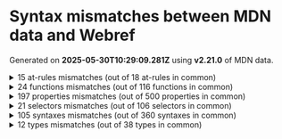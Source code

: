# Syntax mismatches between MDN data and Webref

Generated on **2025-05-30T10:29:09.281Z** using **v2.21.0** of MDN data.


<details>
<summary>15 at-rules mismatches (out of 18 at-rules in common)</summary>

- [`@charset`](https://drafts.csswg.org/css-syntax-3/#at-ruledef-charset)
```
webref: unknown syntax
mdn:    @charset "<charset>";
```
- [`@counter-style`](https://drafts.csswg.org/css-counter-styles-3/#at-ruledef-counter-style)
```
webref: @counter-style <counter-style-name> {
  [ system: [ cyclic | numeric | alphabetic | symbolic | additive | [fixed <integer>?] | [ extends <counter-style-name> ] ]; ] ||
  [ negative: [ <symbol> <symbol>? ]; ] ||
  [ prefix: [ <symbol> ]; ] ||
  [ suffix: [ <symbol> ]; ] ||
  [ range: [ [ [ <integer> | infinite ]{2} ]# | auto ]; ] ||
  [ pad: [ <integer [0,∞]> && <symbol> ]; ] ||
  [ fallback: [ <counter-style-name> ]; ] ||
  [ symbols: [ <symbol>+ ]; ] ||
  [ additive-symbols: [ [ <integer [0,∞]> && <symbol> ]# ]; ] ||
  [ speak-as: [ auto | bullets | numbers | words | spell-out | <counter-style-name> ]; ]
}
mdn:    @counter-style <counter-style-name> {
  [ system: <counter-system>; ] ||
  [ symbols: <counter-symbols>; ] ||
  [ additive-symbols: <additive-symbols>; ] ||
  [ negative: <negative-symbol>; ] ||
  [ prefix: <prefix>; ] ||
  [ suffix: <suffix>; ] ||
  [ range: <range>; ] ||
  [ pad: <padding>; ] ||
  [ speak-as: <speak-as>; ] ||
  [ fallback: <counter-style-name>; ]
}
```
- [`@font-face`](https://drafts.csswg.org/css-fonts-4/#at-font-face-rule)
```
webref: @font-face {
  [ font-family: [ <family-name> ]; ] ||
  [ src: [ <font-src-list> ]; ] ||
  [ font-style: [ auto | normal | italic | left | right | oblique [ <angle [-90deg,90deg]>{1,2} ]? ]; ] ||
  [ font-weight: [ auto | <font-weight-absolute>{1,2} ]; ] ||
  [ font-width: [ auto | <'font-width'>{1,2} ]; ] ||
  [ unicode-range: [ <unicode-range-token># ]; ] ||
  [ font-feature-settings: [ normal | <feature-tag-value># ]; ] ||
  [ font-variation-settings: [ normal | [ <string> <number>]# ]; ] ||
  [ font-named-instance: [ auto | <string> ]; ] ||
  [ font-display: [ auto | block | swap | fallback | optional ]; ] ||
  [ font-language-override: [ normal | <string> ]; ] ||
  [ ascent-override: [ normal | <percentage [0,∞]> ]; ] ||
  [ descent-override: [ normal | <percentage [0,∞]> ]; ] ||
  [ line-gap-override: [ normal | <percentage [0,∞]> ]; ] ||
  [ font-size: [ auto | [<number>]{1,2} ]; ] ||
  [ size-adjust: [ <percentage [0,∞]> ]; ] ||
  [ ascent-override: [ [ normal | <percentage [0,∞]> ]{1,2} ]; ] ||
  [ descent-override: [ [ normal | <percentage [0,∞]> ]{1,2} ]; ] ||
  [ line-gap-override: [ [ normal | <percentage [0,∞]> ]{1,2} ]; ] ||
  [ superscript-position-override: [ [ normal | from-font | <percentage> ]{1,2} ]; ] ||
  [ subscript-position-override: [ [ normal | from-font | <percentage> ]{1,2} ]; ] ||
  [ superscript-size-override: [ [ normal | from-font | <percentage [0,∞]> ]{1,2} ]; ] ||
  [ subscript-size-override: [ [ normal | from-font | <percentage [0,∞]> ]{1,2} ]; ]
}
mdn:    @font-face {
  [ font-family: <family-name>; ] ||
  [ src: <src>; ] ||
  [ unicode-range: <unicode-range>; ] ||
  [ font-variant: <font-variant>; ] ||
  [ font-feature-settings: <font-feature-settings>; ] ||
  [ font-variation-settings: <font-variation-settings>; ] ||
  [ font-stretch: <font-stretch>; ] ||
  [ font-weight: <font-weight>; ] ||
  [ font-style: <font-style>; ] ||
  [ size-adjust: <size-adjust>; ] ||
  [ ascent-override: <ascent-override>; ] ||
  [ descent-override: <descent-override>; ] ||
  [ line-gap-override: <line-gap-override>; ]
}
```
- [`@font-feature-values`](https://drafts.csswg.org/css-fonts-4/#at-ruledef-font-feature-values)
```
webref: @font-feature-values <family-name># {
  [ font-display: [ auto | block | swap | fallback | optional ]; ] ||
  [ @stylistic { <declaration-list> } ] ||
  [ @historical-forms { <declaration-list> } ] ||
  [ @styleset { <declaration-list> } ] ||
  [ @character-variant { <declaration-list> } ] ||
  [ @swash { <declaration-list> } ] ||
  [ @ornaments { <declaration-list> } ] ||
  [ @annotation { <declaration-list> } ]
}
mdn:    @font-feature-values <family-name># {
  <feature-value-block-list>
}
```
- [`@font-palette-values`](https://drafts.csswg.org/css-fonts-4/#at-ruledef-font-palette-values)
```
webref: @font-palette-values <dashed-ident> {
  [ font-family: [ <family-name># ]; ] ||
  [ base-palette: [ light | dark | <integer [0,∞]> ]; ] ||
  [ override-colors: [ [ <integer [0,∞]> <color> ]# ]; ]
}
mdn:    @font-palette-values <dashed-ident> {
  <declaration-list>
}
```
- [`@import`](https://drafts.csswg.org/css-cascade-5/#at-ruledef-import)
```
webref: @import [ <url> | <string> ] [ layer | layer(<layer-name>) ]? <import-conditions> ;
mdn:    @import [ <string> | <url> ]
        [ layer | layer(<layer-name>) ]?
        [ supports( [ <supports-condition> | <declaration> ] ) ]?
        <media-query-list>? ;
```
- [`@layer`](https://drafts.csswg.org/css-cascade-5/#at-ruledef-layer)
```
webref: @layer <layer-name>? { <rule-list> } | @layer <layer-name>#;
mdn:    @layer [ <layer-name># | <layer-name>?  {
  <stylesheet>
} ]
```
- [`@media`](https://drafts.csswg.org/css-conditional-3/#at-ruledef-media)
```
webref: @media <media-query-list> { <rule-list> }
mdn:    @media <media-query-list> {
  <group-rule-body>
}
```
- [`@namespace`](https://drafts.csswg.org/css-namespaces-3/#at-ruledef-namespace)
```
webref: @namespace <namespace-prefix>? [ <string> | <url> ] ;
mdn:    @namespace <namespace-prefix>? [ <string> | <url> ];
```
- [`@page`](https://drafts.csswg.org/css-page-3/#at-ruledef-page)
```
webref: @page <page-selector-list>? {
  [ size: [ <length [0,∞]>{1,2} | auto | [ <page-size> || [ portrait | landscape ] ] ]; ] ||
  [ page-orientation: [ upright | rotate-left | rotate-right ]; ] ||
  [ marks: [ none | [ crop || cross ] ]; ] ||
  [ bleed: [ auto | <length> ]; ]
}
mdn:    @page <page-selector-list> {
  <page-body>
}
```
- [`@property`](https://drafts.css-houdini.org/css-properties-values-api-1/#at-ruledef-property)
```
webref: @property <custom-property-name> {
  [ syntax: [ <string> ]; ] ||
  [ inherits: [ true | false ]; ] ||
  [ initial-value: [ <declaration-value>? ]; ]
}
mdn:    @property <custom-property-name> {
  <declaration-list>
}
```
- [`@scope`](https://drafts.csswg.org/css-cascade-6/#at-ruledef-scope)
```
webref: @scope [(<scope-start>)]? [to (<scope-end>)]? { <block-contents> }
mdn:    @scope [(<scope-start>)]? [to (<scope-end>)]? {
  <rule-list>
}
```
- [`@starting-style`](https://drafts.csswg.org/css-transitions-2/#at-ruledef-starting-style)
```
webref: unknown syntax
mdn:    @starting-style {
  <declaration-list> | <group-rule-body>
}
```
- [`@supports`](https://drafts.csswg.org/css-conditional-3/#at-ruledef-supports)
```
webref: @supports <supports-condition> { <rule-list> }
mdn:    @supports <supports-condition> {
  <group-rule-body>
}
```
- [`@view-transition`](https://drafts.csswg.org/css-view-transitions-2/#at-view-transition-rule)
```
webref: @view-transition {
  [ navigation: [ auto | none ]; ] ||
  [ types: [ none | <custom-ident>+ ]; ]
}
mdn:    @view-transition {
  <declaration-list>
}
```
</details>


<details>
<summary>24 functions mismatches (out of 116 functions in common)</summary>

- [`attr()`](https://drafts.csswg.org/css-values-5/#funcdef-attr)
```
webref: attr( <attr-name> <attr-type>? , <declaration-value>?)
mdn:    attr( <attr-name> <type-or-unit>? [, <attr-fallback> ]? )
```
- [`clamp()`](https://drafts.csswg.org/css-values-4/#funcdef-clamp)
```
webref: clamp( [ <calc-sum> | none ], <calc-sum>, [ <calc-sum> | none ] )
mdn:    clamp( <calc-sum>#{3} )
```
- [`color-mix()`](https://drafts.csswg.org/css-color-5/#funcdef-color-mix)
```
webref: color-mix( <color-interpolation-method> , [ <color> && <percentage [0,100]>? ]#)
mdn:    color-mix( <color-interpolation-method> , [ <color> && <percentage [0,100]>? ]#{2})
```
- [`cross-fade()`](https://drafts.csswg.org/css-images-4/#funcdef-cross-fade)
```
webref: cross-fade( <cf-image># )
mdn:    cross-fade( <cf-mixing-image> , <cf-final-image>? )
```
- [`env()`](https://drafts.csswg.org/css-env-1/#funcdef-env)
```
webref: env( <custom-ident> <integer [0,∞]>*, <declaration-value>? )
mdn:    env( <custom-ident> , <declaration-value>? )
```
- [`fit-content()`](https://drafts.csswg.org/css-grid-2/#funcdef-grid-template-columns-fit-content) for `grid-template-columns`
```
webref: fit-content( <length-percentage> )
mdn:    fit-content( <length-percentage [0,∞]> )
```
- [`fit-content()`](https://drafts.csswg.org/css-grid-2/#funcdef-grid-template-columns-fit-content) for `grid-template-rows`
```
webref: fit-content( <length-percentage> )
mdn:    fit-content( <length-percentage [0,∞]> )
```
- [`hsl()`](https://drafts.csswg.org/css-color-4/#funcdef-hsl)
```
webref: [ <legacy-hsl-syntax> | <modern-hsl-syntax> ]
mdn:    hsl( <hue>, <percentage>, <percentage>, <alpha-value>? ) | hsl( [ <hue> | none ] [ <percentage> | <number> | none ] [ <percentage> | <number> | none ] [ / [ <alpha-value> | none ] ]? )
```
- [`hsla()`](https://drafts.csswg.org/css-color-4/#funcdef-hsla)
```
webref: [ <legacy-hsla-syntax> | <modern-hsla-syntax> ]
mdn:    hsla( <hue>, <percentage>, <percentage>, <alpha-value>? ) | hsla( [ <hue> | none ] [ <percentage> | <number> | none ] [ <percentage> | <number> | none ] [ / [ <alpha-value> | none ] ]? )
```
- [`hwb()`](https://drafts.csswg.org/css-color-5/#funcdef-hwb)
```
webref: hwb([from <color>]? [<hue> | none] [<percentage> | <number> | none] [<percentage> | <number> | none] [ / [<alpha-value> | none] ]? )
mdn:    hwb( [ <hue> | none ] [ <percentage> | <number> | none ] [ <percentage> | <number> | none ] [ / [ <alpha-value> | none ] ]? )
```
- [`lab()`](https://drafts.csswg.org/css-color-5/#funcdef-lab)
```
webref: lab([from <color>]? [<percentage> | <number> | none] [<percentage> | <number> | none] [<percentage> | <number> | none] [ / [<alpha-value> | none] ]? )
mdn:    lab( [<percentage> | <number> | none] [ <percentage> | <number> | none] [ <percentage> | <number> | none] [ / [<alpha-value> | none] ]? )
```
- [`lch()`](https://drafts.csswg.org/css-color-5/#funcdef-lch)
```
webref: lch([from <color>]? [<percentage> | <number> | none] [<percentage> | <number> | none] [<hue> | none] [ / [<alpha-value> | none] ]? )
mdn:    lch( [<percentage> | <number> | none] [ <percentage> | <number> | none] [ <hue> | none] [ / [<alpha-value> | none] ]? )
```
- [`minmax()`](https://drafts.csswg.org/css-grid-2/#funcdef-grid-template-columns-minmax) for `grid-template-columns`
```
webref: minmax(min, max)
mdn:    minmax( [ <length-percentage> | min-content | max-content | auto ] , [ <length-percentage> | <flex> | min-content | max-content | auto ] )
```
- [`minmax()`](https://drafts.csswg.org/css-grid-2/#funcdef-grid-template-columns-minmax) for `grid-template-rows`
```
webref: minmax(min, max)
mdn:    minmax( [ <length-percentage> | min-content | max-content | auto ] , [ <length-percentage> | <flex> | min-content | max-content | auto ] )
```
- [`oklab()`](https://drafts.csswg.org/css-color-5/#funcdef-oklab)
```
webref: oklab([from <color>]? [<percentage> | <number> | none] [<percentage> | <number> | none] [<percentage> | <number> | none] [ / [<alpha-value> | none] ]? )
mdn:    oklab( [ <percentage> | <number> | none] [ <percentage> | <number> | none] [ <percentage> | <number> | none] [ / [<alpha-value> | none] ]? )
```
- [`oklch()`](https://drafts.csswg.org/css-color-5/#funcdef-oklch)
```
webref: oklch([from <color>]? [<percentage> | <number> | none] [<percentage> | <number> | none] [<hue> | none] [ / [<alpha-value> | none] ]? )
mdn:    oklch( [ <percentage> | <number> | none] [ <percentage> | <number> | none] [ <hue> | none] [ / [<alpha-value> | none] ]? )
```
- [`polygon()`](https://drafts.csswg.org/css-shapes-1/#funcdef-basic-shape-polygon) for `<basic-shape>`
```
webref: polygon( <'fill-rule'>? [ round <length> ]? , [<length-percentage> <length-percentage>]# )
mdn:    polygon( <'fill-rule'>? , [ <length-percentage> <length-percentage> ]# )
```
- [`rect()`](https://drafts.fxtf.org/css-masking-1/#funcdef-clip-rect) for `clip`
```
webref: rect( <top>, <right>, <bottom>, <left> )
mdn:    rect( [ <length-percentage> | auto ]{4} [ round <'border-radius'> ]? )
```
- [`rgb()`](https://drafts.csswg.org/css-color-4/#funcdef-rgb)
```
webref: [ <legacy-rgb-syntax> | <modern-rgb-syntax> ]
mdn:    rgb( <percentage>#{3} , <alpha-value>? ) | rgb( <number>#{3} , <alpha-value>? ) | rgb( [ <number> | <percentage> | none ]{3} [ / [ <alpha-value> | none ] ]? )
```
- [`rgba()`](https://drafts.csswg.org/css-color-4/#funcdef-rgba)
```
webref: [ <legacy-rgba-syntax> | <modern-rgba-syntax> ]
mdn:    rgba( <percentage>#{3} , <alpha-value>? ) | rgba( <number>#{3} , <alpha-value>? ) | rgba( [ <number> | <percentage> | none ]{3} [ / [ <alpha-value> | none ] ]? )
```
- [`round()`](https://drafts.csswg.org/css-values-4/#funcdef-round)
```
webref: round( <rounding-strategy>?, <calc-sum>, <calc-sum>? )
mdn:    round( <rounding-strategy>?, <calc-sum>, <calc-sum> )
```
- [`scale()`](https://drafts.csswg.org/css-transforms-1/#funcdef-transform-scale) for `transform`
```
webref: scale( <number> , <number>? )
mdn:    scale( [ <number> | <percentage> ]#{1,2} )
```
- [`scaleX()`](https://drafts.csswg.org/css-transforms-1/#funcdef-transform-scalex) for `transform`
```
webref: scaleX( <number> )
mdn:    scaleX( [ <number> | <percentage> ] )
```
- [`scaleY()`](https://drafts.csswg.org/css-transforms-1/#funcdef-transform-scaley) for `transform`
```
webref: scaleY( <number> )
mdn:    scaleY( [ <number> | <percentage> ] )
```
</details>


<details>
<summary>197 properties mismatches (out of 500 properties in common)</summary>

- [`-webkit-appearance`](https://drafts.csswg.org/css-ui-4/#propdef--webkit-appearance)
```
webref: none | auto | base | <compat-auto> | <compat-special> | base
mdn:    none | button | button-bevel | caret | checkbox | default-button | inner-spin-button | listbox | listitem | media-controls-background | media-controls-fullscreen-background | media-current-time-display | media-enter-fullscreen-button | media-exit-fullscreen-button | media-fullscreen-button | media-mute-button | media-overlay-play-button | media-play-button | media-seek-back-button | media-seek-forward-button | media-slider | media-sliderthumb | media-time-remaining-display | media-toggle-closed-captions-button | media-volume-slider | media-volume-slider-container | media-volume-sliderthumb | menulist | menulist-button | menulist-text | menulist-textfield | meter | progress-bar | progress-bar-value | push-button | radio | searchfield | searchfield-cancel-button | searchfield-decoration | searchfield-results-button | searchfield-results-decoration | slider-horizontal | slider-vertical | sliderthumb-horizontal | sliderthumb-vertical | square-button | textarea | textfield | -apple-pay-button
```
- [`-webkit-line-clamp`](https://drafts.csswg.org/css-overflow-4/#propdef--webkit-line-clamp)
```
webref: none | <integer [1,∞]>
mdn:    none | <integer>
```
- [`-webkit-mask`](https://compat.spec.whatwg.org/#propdef--webkit-mask)
```
webref: <mask-layer>#
mdn:    [ <mask-reference> || <position> [ / <bg-size> ]? || <repeat-style> || [ <visual-box> | border | padding | content | text ] || [ <visual-box> | border | padding | content ] ]#
```
- [`-webkit-mask-clip`](https://compat.spec.whatwg.org/#propdef--webkit-mask-clip)
```
webref: [ <coord-box> | no-clip ]#
mdn:    [ <coord-box> | no-clip | border | padding | content | text ]#
```
- [`-webkit-mask-composite`](https://compat.spec.whatwg.org/#propdef--webkit-mask-composite)
```
webref: <compositing-operator>#
mdn:    <composite-style>#
```
- [`-webkit-mask-origin`](https://compat.spec.whatwg.org/#propdef--webkit-mask-origin)
```
webref: <coord-box>#
mdn:    [ <coord-box> | border | padding | content ]#
```
- [`-webkit-text-stroke`](https://compat.spec.whatwg.org/#propdef--webkit-text-stroke)
```
webref: <line-width> || <color>
mdn:    <length> || <color>
```
- [`-webkit-text-stroke-width`](https://compat.spec.whatwg.org/#propdef--webkit-text-stroke-width)
```
webref: <line-width>
mdn:    <length>
```
- [`-webkit-user-select`](https://drafts.csswg.org/css-ui-4/#propdef--webkit-user-select)
```
webref: unknown syntax
mdn:    auto | text | none | all
```
- [`align-items`](https://drafts.csswg.org/css-align-3/#propdef-align-items)
```
webref: normal | stretch | <baseline-position> | [ <overflow-position>? <self-position> ] | anchor-center
mdn:    normal | stretch | <baseline-position> | [ <overflow-position>? <self-position> ]
```
- [`align-self`](https://drafts.csswg.org/css-align-3/#propdef-align-self)
```
webref: auto | normal | stretch | <baseline-position> | <overflow-position>? <self-position> | anchor-center
mdn:    auto | normal | stretch | <baseline-position> | <overflow-position>? <self-position>
```
- [`alignment-baseline`](https://drafts.csswg.org/css-inline-3/#propdef-alignment-baseline)
```
webref: baseline | text-bottom | alphabetic | ideographic | middle | central | mathematical | text-top
mdn:    baseline | alphabetic | ideographic | middle | central | mathematical | text-before-edge | text-after-edge
```
- [`animation-duration`](https://drafts.csswg.org/css-animations-2/#propdef-animation-duration)
```
webref: [ auto | <time [0s,∞]> ]#
mdn:    <time>#
```
- [`appearance`](https://drafts.csswg.org/css-ui-4/#propdef-appearance)
```
webref: none | auto | base | <compat-auto> | <compat-special> | base
mdn:    none | auto | textfield | menulist-button | <compat-auto>
```
- [`background`](https://drafts.csswg.org/css-backgrounds-3/#propdef-background)
```
webref: <bg-layer>#? , <final-bg-layer>
mdn:    [ <bg-layer> , ]* <final-bg-layer>
```
- [`background-blend-mode`](https://drafts.fxtf.org/compositing-2/#propdef-background-blend-mode)
```
webref: <mix-blend-mode>#
mdn:    <blend-mode>#
```
- [`baseline-shift`](https://drafts.csswg.org/css-inline-3/#propdef-baseline-shift)
```
webref: <length-percentage> | sub | super | top | center | bottom
mdn:    <length-percentage> | sub | super | baseline
```
- [`border-block-end`](https://drafts.csswg.org/css-borders-4/#propdef-border-block-end)
```
webref: <line-width> || <line-style> || <color>
mdn:    <'border-top-width'> || <'border-top-style'> || <color>
```
- [`border-block-end-color`](https://drafts.csswg.org/css-borders-4/#propdef-border-block-end-color)
```
webref: <color> | <image-1D>
mdn:    <'border-top-color'>
```
- [`border-block-end-style`](https://drafts.csswg.org/css-borders-4/#propdef-border-block-end-style)
```
webref: <line-style>
mdn:    <'border-top-style'>
```
- [`border-block-end-width`](https://drafts.csswg.org/css-borders-4/#propdef-border-block-end-width)
```
webref: <line-width>
mdn:    <'border-top-width'>
```
- [`border-block-start`](https://drafts.csswg.org/css-borders-4/#propdef-border-block-start)
```
webref: <line-width> || <line-style> || <color>
mdn:    <'border-top-width'> || <'border-top-style'> || <color>
```
- [`border-block-start-color`](https://drafts.csswg.org/css-borders-4/#propdef-border-block-start-color)
```
webref: <color> | <image-1D>
mdn:    <'border-top-color'>
```
- [`border-block-start-style`](https://drafts.csswg.org/css-borders-4/#propdef-border-block-start-style)
```
webref: <line-style>
mdn:    <'border-top-style'>
```
- [`border-block-start-width`](https://drafts.csswg.org/css-borders-4/#propdef-border-block-start-width)
```
webref: <line-width>
mdn:    <'border-top-width'>
```
- [`border-bottom-color`](https://drafts.csswg.org/css-borders-4/#propdef-border-bottom-color)
```
webref: <color> | <image-1D>
mdn:    <'border-top-color'>
```
- [`border-bottom-left-radius`](https://drafts.csswg.org/css-borders-4/#propdef-border-bottom-left-radius)
```
webref: <length-percentage [0,∞]>{1,2}
mdn:    <length-percentage>{1,2}
```
- [`border-bottom-right-radius`](https://drafts.csswg.org/css-borders-4/#propdef-border-bottom-right-radius)
```
webref: <length-percentage [0,∞]>{1,2}
mdn:    <length-percentage>{1,2}
```
- [`border-collapse`](https://drafts.csswg.org/css-tables-3/#propdef-border-collapse)
```
webref: separate | collapse
mdn:    collapse | separate
```
- [`border-color`](https://drafts.csswg.org/css-borders-4/#propdef-border-color)
```
webref: [ <color> | <image-1D> ]{1,4}
mdn:    <color>{1,4}
```
- [`border-end-end-radius`](https://drafts.csswg.org/css-borders-4/#propdef-border-end-end-radius)
```
webref: <length-percentage [0,∞]>{1,2}
mdn:    <'border-top-left-radius'>
```
- [`border-end-start-radius`](https://drafts.csswg.org/css-borders-4/#propdef-border-end-start-radius)
```
webref: <length-percentage [0,∞]>{1,2}
mdn:    <'border-top-left-radius'>
```
- [`border-image-outset`](https://drafts.csswg.org/css-backgrounds-3/#propdef-border-image-outset)
```
webref: [ <length [0,∞]> | <number [0,∞]> ]{1,4}
mdn:    [ <length> | <number> ]{1,4}
```
- [`border-image-slice`](https://drafts.csswg.org/css-backgrounds-3/#propdef-border-image-slice)
```
webref: [<number [0,∞]> | <percentage [0,∞]>]{1,4} && fill?
mdn:    <number-percentage>{1,4} && fill?
```
- [`border-image-width`](https://drafts.csswg.org/css-backgrounds-3/#propdef-border-image-width)
```
webref: [ <length-percentage [0,∞]> | <number [0,∞]> | auto ]{1,4}
mdn:    [ <length-percentage> | <number> | auto ]{1,4}
```
- [`border-inline-end`](https://drafts.csswg.org/css-borders-4/#propdef-border-inline-end)
```
webref: <line-width> || <line-style> || <color>
mdn:    <'border-top-width'> || <'border-top-style'> || <color>
```
- [`border-inline-end-color`](https://drafts.csswg.org/css-borders-4/#propdef-border-inline-end-color)
```
webref: <color> | <image-1D>
mdn:    <'border-top-color'>
```
- [`border-inline-end-style`](https://drafts.csswg.org/css-borders-4/#propdef-border-inline-end-style)
```
webref: <line-style>
mdn:    <'border-top-style'>
```
- [`border-inline-end-width`](https://drafts.csswg.org/css-borders-4/#propdef-border-inline-end-width)
```
webref: <line-width>
mdn:    <'border-top-width'>
```
- [`border-inline-start`](https://drafts.csswg.org/css-borders-4/#propdef-border-inline-start)
```
webref: <line-width> || <line-style> || <color>
mdn:    <'border-top-width'> || <'border-top-style'> || <color>
```
- [`border-inline-start-color`](https://drafts.csswg.org/css-borders-4/#propdef-border-inline-start-color)
```
webref: <color> | <image-1D>
mdn:    <'border-top-color'>
```
- [`border-inline-start-style`](https://drafts.csswg.org/css-borders-4/#propdef-border-inline-start-style)
```
webref: <line-style>
mdn:    <'border-top-style'>
```
- [`border-inline-start-width`](https://drafts.csswg.org/css-borders-4/#propdef-border-inline-start-width)
```
webref: <line-width>
mdn:    <'border-top-width'>
```
- [`border-left-color`](https://drafts.csswg.org/css-borders-4/#propdef-border-left-color)
```
webref: <color> | <image-1D>
mdn:    <color>
```
- [`border-radius`](https://drafts.csswg.org/css-borders-4/#propdef-border-radius)
```
webref: <length-percentage [0,∞]>{1,4} [ / <length-percentage [0,∞]>{1,4} ]?
mdn:    <length-percentage>{1,4} [ / <length-percentage>{1,4} ]?
```
- [`border-right-color`](https://drafts.csswg.org/css-borders-4/#propdef-border-right-color)
```
webref: <color> | <image-1D>
mdn:    <color>
```
- [`border-spacing`](https://drafts.csswg.org/css-tables-3/#propdef-border-spacing)
```
webref: <length>{1,2}
mdn:    <length> <length>?
```
- [`border-start-end-radius`](https://drafts.csswg.org/css-borders-4/#propdef-border-start-end-radius)
```
webref: <length-percentage [0,∞]>{1,2}
mdn:    <'border-top-left-radius'>
```
- [`border-start-start-radius`](https://drafts.csswg.org/css-borders-4/#propdef-border-start-start-radius)
```
webref: <length-percentage [0,∞]>{1,2}
mdn:    <'border-top-left-radius'>
```
- [`border-top-color`](https://drafts.csswg.org/css-borders-4/#propdef-border-top-color)
```
webref: <color> | <image-1D>
mdn:    <color>
```
- [`border-top-left-radius`](https://drafts.csswg.org/css-borders-4/#propdef-border-top-left-radius)
```
webref: <length-percentage [0,∞]>{1,2}
mdn:    <length-percentage>{1,2}
```
- [`border-top-right-radius`](https://drafts.csswg.org/css-borders-4/#propdef-border-top-right-radius)
```
webref: <length-percentage [0,∞]>{1,2}
mdn:    <length-percentage>{1,2}
```
- [`bottom`](https://drafts.csswg.org/css-position-3/#propdef-bottom)
```
webref: auto | <length-percentage> | <anchor()> | <anchor-size()>
mdn:    <length> | <percentage> | auto
```
- [`box-shadow`](https://drafts.csswg.org/css-borders-4/#propdef-box-shadow)
```
webref: <spread-shadow>#
mdn:    none | <shadow>#
```
- [`caret`](https://drafts.csswg.org/css-ui-4/#propdef-caret)
```
webref: <'caret-color'> || <'caret-animation'> || <'caret-shape'>
mdn:    <'caret-color'> || <'caret-shape'>
```
- [`clear`](https://drafts.csswg.org/css-page-floats-3/#propdef-clear)
```
webref: inline-start | inline-end | block-start | block-end | left | right | top | bottom | both-inline | both-block | both | none
mdn:    none | left | right | both | inline-start | inline-end
```
- [`clip`](https://drafts.fxtf.org/css-masking-1/#propdef-clip)
```
webref: <rect()> | auto
mdn:    <shape> | auto
```
- [`column-count`](https://drafts.csswg.org/css-multicol-2/#propdef-column-count)
```
webref: auto | <integer [1,∞]>
mdn:    <integer> | auto
```
- [`column-fill`](https://drafts.csswg.org/css-multicol-2/#propdef-column-fill)
```
webref: auto | balance | balance-all
mdn:    auto | balance
```
- [`column-gap`](https://drafts.csswg.org/css-align-3/#propdef-column-gap)
```
webref: normal | <length-percentage [0,∞]>
mdn:    normal | <length-percentage>
```
- [`column-rule`](https://drafts.csswg.org/css-gaps-1/#propdef-column-rule)
```
webref: <gap-rule-list> | <gap-auto-rule-list>
mdn:    <'column-rule-width'> || <'column-rule-style'> || <'column-rule-color'>
```
- [`column-rule-color`](https://drafts.csswg.org/css-gaps-1/#propdef-column-rule-color)
```
webref: <line-color-list> | <auto-line-color-list>
mdn:    <color>
```
- [`column-rule-style`](https://drafts.csswg.org/css-gaps-1/#propdef-column-rule-style)
```
webref: <line-style-list> | <auto-line-style-list>
mdn:    <'border-style'>
```
- [`column-rule-width`](https://drafts.csswg.org/css-gaps-1/#propdef-column-rule-width)
```
webref: <line-width-list> | <auto-line-width-list>
mdn:    <'border-width'>
```
- [`column-span`](https://drafts.csswg.org/css-multicol-2/#propdef-column-span)
```
webref: none | <integer [1,∞]> | all | auto
mdn:    none | all
```
- [`column-width`](https://drafts.csswg.org/css-multicol-2/#propdef-column-width)
```
webref: auto | <length [0,∞]> | min-content | max-content | fit-content(<length-percentage>)
mdn:    <length> | auto
```
- [`columns`](https://drafts.csswg.org/css-multicol-2/#propdef-columns)
```
webref: <'column-width'> || <'column-count'> [ / <'column-height'> ]?
mdn:    <'column-width'> || <'column-count'>
```
- [`contain`](https://drafts.csswg.org/css-contain-2/#propdef-contain)
```
webref: none | strict | content | [ [size | inline-size] || layout || style || paint ]
mdn:    none | strict | content | [ [ size || inline-size ] || layout || style || paint ]
```
- [`contain-intrinsic-block-size`](https://drafts.csswg.org/css-sizing-4/#propdef-contain-intrinsic-block-size)
```
webref: auto? [ none | <length [0,∞]> ]
mdn:    auto? [ none | <length> ]
```
- [`contain-intrinsic-height`](https://drafts.csswg.org/css-sizing-4/#propdef-contain-intrinsic-height)
```
webref: auto? [ none | <length [0,∞]> ]
mdn:    auto? [ none | <length> ]
```
- [`contain-intrinsic-inline-size`](https://drafts.csswg.org/css-sizing-4/#propdef-contain-intrinsic-inline-size)
```
webref: auto? [ none | <length [0,∞]> ]
mdn:    auto? [ none | <length> ]
```
- [`contain-intrinsic-width`](https://drafts.csswg.org/css-sizing-4/#propdef-contain-intrinsic-width)
```
webref: auto? [ none | <length [0,∞]> ]
mdn:    auto? [ none | <length> ]
```
- [`content`](https://drafts.csswg.org/css-content-3/#propdef-content)
```
webref: normal | none | [ <content-replacement> | <content-list> ] [/ [ <string> | <counter> | <attr()> ]+ ]? | <element()>
mdn:    normal | none | [ <content-replacement> | <content-list> ] [/ [ <string> | <counter> ]+ ]?
```
- [`cursor`](https://drafts.csswg.org/css-ui-4/#propdef-cursor)
```
webref: [ [ <url> | <url-set> ] [<x> <y>]? ]#? [ auto | default | none | context-menu | help | pointer | progress | wait | cell | crosshair | text | vertical-text | alias | copy | move | no-drop | not-allowed | grab | grabbing | e-resize | n-resize | ne-resize | nw-resize | s-resize | se-resize | sw-resize | w-resize | ew-resize | ns-resize | nesw-resize | nwse-resize | col-resize | row-resize | all-scroll | zoom-in | zoom-out ]
mdn:    [ [ <url> [ <x> <y> ]? , ]* [ auto | default | none | context-menu | help | pointer | progress | wait | cell | crosshair | text | vertical-text | alias | copy | move | no-drop | not-allowed | e-resize | n-resize | ne-resize | nw-resize | s-resize | se-resize | sw-resize | w-resize | ew-resize | ns-resize | nesw-resize | nwse-resize | col-resize | row-resize | all-scroll | zoom-in | zoom-out | grab | grabbing ] ]
```
- [`cx`](https://svgwg.org/svg2-draft/geometry.html#CxProperty)
```
webref: <length-percentage>
mdn:    <length> | <percentage>
```
- [`cy`](https://svgwg.org/svg2-draft/geometry.html#CyProperty)
```
webref: <length-percentage>
mdn:    <length> | <percentage>
```
- [`d`](https://svgwg.org/svg2-draft/paths.html#DProperty)
```
webref: none | <string>
mdn:    none | path(<string>)
```
- [`display`](https://drafts.csswg.org/css-display-4/#propdef-display)
```
webref: [ <display-outside> || <display-inside> ] | <display-listitem> | <display-internal> | <display-box> | <display-legacy> | <display-outside> || [ <display-inside> | math ]
mdn:    [ <display-outside> || <display-inside> ] | <display-listitem> | <display-internal> | <display-box> | <display-legacy>
```
- [`field-sizing`](https://drafts.csswg.org/css-forms-1/#propdef-field-sizing)
```
webref: fixed | content
mdn:    content | fixed
```
- [`flex-grow`](https://drafts.csswg.org/css-flexbox-1/#propdef-flex-grow)
```
webref: <number [0,∞]>
mdn:    <number>
```
- [`flex-shrink`](https://drafts.csswg.org/css-flexbox-1/#propdef-flex-shrink)
```
webref: <number [0,∞]>
mdn:    <number>
```
- [`float`](https://drafts.csswg.org/css-page-floats-3/#propdef-float)
```
webref: block-start | block-end | inline-start | inline-end | snap-block | <snap-block()> | snap-inline | <snap-inline()> | left | right | top | bottom | none | footnote
mdn:    left | right | none | inline-start | inline-end
```
- [`font`](https://drafts.csswg.org/css-fonts-4/#propdef-font)
```
webref: [ [ <'font-style'> || <font-variant-css2> || <'font-weight'> || <font-width-css3> ]? <'font-size'> [ / <'line-height'> ]? <'font-family'># ] | <system-family-name>
mdn:    [ [ <'font-style'> || <font-variant-css21> || <'font-weight'> || <'font-stretch'> ]? <'font-size'> [ / <'line-height'> ]? <'font-family'> ] | caption | icon | menu | message-box | small-caption | status-bar
```
- [`font-size-adjust`](https://drafts.csswg.org/css-fonts-5/#propdef-font-size-adjust)
```
webref: none | [ ex-height | cap-height | ch-width | ic-width | ic-height ]? [ from-font | <number [0,∞]> ]
mdn:    none | [ ex-height | cap-height | ch-width | ic-width | ic-height ]? [ from-font | <number> ]
```
- [`font-stretch`](https://drafts.csswg.org/css-fonts-4/#propdef-font-stretch)
```
webref: normal | <percentage [0,∞]> | ultra-condensed | extra-condensed | condensed | semi-condensed | semi-expanded | expanded | extra-expanded | ultra-expanded
mdn:    <font-stretch-absolute>
```
- [`font-style`](https://drafts.csswg.org/css-fonts-4/#propdef-font-style)
```
webref: normal | italic | left | right | oblique <angle [-90deg,90deg]>?
mdn:    normal | italic | oblique <angle>?
```
- [`font-synthesis-style`](https://drafts.csswg.org/css-fonts-4/#propdef-font-synthesis-style)
```
webref: auto | none | oblique-only
mdn:    auto | none
```
- [`font-variant`](https://drafts.csswg.org/css-fonts-4/#propdef-font-variant)
```
webref: normal | none | [ [ <common-lig-values> || <discretionary-lig-values> || <historical-lig-values> || <contextual-alt-values> ] || [ small-caps | all-small-caps | petite-caps | all-petite-caps | unicase | titling-caps ] || [ stylistic(<feature-value-name>) || historical-forms || styleset(<feature-value-name>#) || character-variant(<feature-value-name>#) || swash(<feature-value-name>) || ornaments(<feature-value-name>) || annotation(<feature-value-name>) ] || [ <numeric-figure-values> || <numeric-spacing-values> || <numeric-fraction-values> || ordinal || slashed-zero ] || [ <east-asian-variant-values> || <east-asian-width-values> || ruby ] || [ sub | super ] || [ text | emoji | unicode ] ]
mdn:    normal | none | [ <common-lig-values> || <discretionary-lig-values> || <historical-lig-values> || <contextual-alt-values> || stylistic( <feature-value-name> ) || historical-forms || styleset( <feature-value-name># ) || character-variant( <feature-value-name># ) || swash( <feature-value-name> ) || ornaments( <feature-value-name> ) || annotation( <feature-value-name> ) || [ small-caps | all-small-caps | petite-caps | all-petite-caps | unicase | titling-caps ] || <numeric-figure-values> || <numeric-spacing-values> || <numeric-fraction-values> || ordinal || slashed-zero || <east-asian-variant-values> || <east-asian-width-values> || ruby ]
```
- [`font-variation-settings`](https://drafts.csswg.org/css-fonts-4/#propdef-font-variation-settings)
```
webref: normal | [ <opentype-tag> <number>]#
mdn:    normal | [ <string> <number> ]#
```
- [`grid-column-gap`](https://drafts.csswg.org/css-align-3/#propdef-grid-column-gap)
```
webref: normal | <length-percentage [0,∞]>
mdn:    <length-percentage>
```
- [`grid-gap`](https://drafts.csswg.org/css-align-3/#propdef-grid-gap)
```
webref: <'row-gap'> <'column-gap'>?
mdn:    <'grid-row-gap'> <'grid-column-gap'>?
```
- [`grid-row-gap`](https://drafts.csswg.org/css-align-3/#propdef-grid-row-gap)
```
webref: normal | <length-percentage [0,∞]>
mdn:    <length-percentage>
```
- [`height`](https://drafts.csswg.org/css-sizing-3/#propdef-height)
```
webref: auto | <length-percentage [0,∞]> | min-content | max-content | fit-content(<length-percentage [0,∞]>) | <calc-size()> | <anchor-size()> | stretch | fit-content | contain
mdn:    auto | <length-percentage [0,∞]> | min-content | max-content | fit-content | fit-content(<length-percentage [0,∞]>) | <calc-size()> | <anchor-size()>
```
- [`image-orientation`](https://drafts.csswg.org/css-images-3/#propdef-image-orientation)
```
webref: from-image | none | [ <angle> || flip ]
mdn:    from-image | <angle> | [ <angle>? flip ]
```
- [`image-rendering`](https://drafts.csswg.org/css-images-3/#propdef-image-rendering)
```
webref: auto | smooth | high-quality | pixelated | crisp-edges
mdn:    auto | crisp-edges | pixelated | smooth
```
- [`initial-letter`](https://drafts.csswg.org/css-inline-3/#propdef-initial-letter)
```
webref: normal | <number [1,∞]> <integer [1,∞]> | <number [1,∞]> && [ drop | raise ]?
mdn:    normal | [ <number> <integer>? ]
```
- [`initial-letter-align`](https://drafts.csswg.org/css-inline-3/#propdef-initial-letter-align)
```
webref: [ border-box? [ alphabetic | ideographic | hanging | leading ]? ]!
mdn:    [ auto | alphabetic | hanging | ideographic ]
```
- [`inset-block-end`](https://drafts.csswg.org/css-position-3/#propdef-inset-block-end)
```
webref: auto | <length-percentage>
mdn:    <'top'>
```
- [`inset-block-start`](https://drafts.csswg.org/css-position-3/#propdef-inset-block-start)
```
webref: auto | <length-percentage>
mdn:    <'top'>
```
- [`inset-inline-end`](https://drafts.csswg.org/css-position-3/#propdef-inset-inline-end)
```
webref: auto | <length-percentage>
mdn:    <'top'>
```
- [`inset-inline-start`](https://drafts.csswg.org/css-position-3/#propdef-inset-inline-start)
```
webref: auto | <length-percentage>
mdn:    <'top'>
```
- [`isolation`](https://drafts.fxtf.org/compositing-2/#propdef-isolation)
```
webref: <isolation-mode>
mdn:    auto | isolate
```
- [`justify-items`](https://drafts.csswg.org/css-align-3/#propdef-justify-items)
```
webref: normal | stretch | <baseline-position> | <overflow-position>? [ <self-position> | left | right ] | legacy | legacy && [ left | right | center ] | anchor-center
mdn:    normal | stretch | <baseline-position> | <overflow-position>? [ <self-position> | left | right ] | legacy | legacy && [ left | right | center ]
```
- [`justify-self`](https://drafts.csswg.org/css-align-3/#propdef-justify-self)
```
webref: auto | normal | stretch | <baseline-position> | <overflow-position>? [ <self-position> | left | right ] | anchor-center
mdn:    auto | normal | stretch | <baseline-position> | <overflow-position>? [ <self-position> | left | right ]
```
- [`left`](https://drafts.csswg.org/css-position-3/#propdef-left)
```
webref: auto | <length-percentage> | <anchor()> | <anchor-size()>
mdn:    <length> | <percentage> | auto
```
- [`letter-spacing`](https://drafts.csswg.org/css-text-4/#propdef-letter-spacing)
```
webref: normal | <length-percentage>
mdn:    normal | <length>
```
- [`line-clamp`](https://drafts.csswg.org/css-overflow-4/#propdef-line-clamp)
```
webref: none | <integer [1,∞]> || <'block-ellipsis'>
mdn:    none | <integer>
```
- [`line-height`](https://drafts.csswg.org/css-inline-3/#propdef-line-height)
```
webref: normal | <number [0,∞]> | <length-percentage [0,∞]>
mdn:    normal | <number> | <length> | <percentage>
```
- [`line-height-step`](https://drafts.csswg.org/css-rhythm-1/#propdef-line-height-step)
```
webref: <length [0,∞]>
mdn:    <length>
```
- [`list-style`](https://drafts.csswg.org/css-lists-3/#propdef-list-style)
```
webref: <'list-style-position'> || <'list-style-image'> || <'list-style-type'>
mdn:    <'list-style-type'> || <'list-style-position'> || <'list-style-image'>
```
- [`margin-bottom`](https://drafts.csswg.org/css-box-4/#propdef-margin-bottom)
```
webref: <length-percentage> | auto | <anchor-size()>
mdn:    <length-percentage> | auto
```
- [`margin-left`](https://drafts.csswg.org/css-box-4/#propdef-margin-left)
```
webref: <length-percentage> | auto | <anchor-size()>
mdn:    <length-percentage> | auto
```
- [`margin-right`](https://drafts.csswg.org/css-box-4/#propdef-margin-right)
```
webref: <length-percentage> | auto | <anchor-size()>
mdn:    <length-percentage> | auto
```
- [`margin-top`](https://drafts.csswg.org/css-box-4/#propdef-margin-top)
```
webref: <length-percentage> | auto | <anchor-size()>
mdn:    <length-percentage> | auto
```
- [`margin-trim`](https://drafts.csswg.org/css-box-4/#propdef-margin-trim)
```
webref: none | [ block || inline ] | [ block-start || inline-start || block-end || inline-end ]
mdn:    none | in-flow | all
```
- [`marker`](https://svgwg.org/svg2-draft/painting.html#MarkerProperty)
```
webref: none | <marker-ref>
mdn:    none | <url>
```
- [`marker-end`](https://svgwg.org/svg2-draft/painting.html#MarkerEndProperty)
```
webref: none | <marker-ref>
mdn:    none | <url>
```
- [`marker-mid`](https://svgwg.org/svg2-draft/painting.html#MarkerMidProperty)
```
webref: none | <marker-ref>
mdn:    none | <url>
```
- [`marker-start`](https://svgwg.org/svg2-draft/painting.html#MarkerStartProperty)
```
webref: none | <marker-ref>
mdn:    none | <url>
```
- [`mask-border-slice`](https://drafts.fxtf.org/css-masking-1/#propdef-mask-border-slice)
```
webref: [ <number> | <percentage> ]{1,4} fill?
mdn:    <number-percentage>{1,4} fill?
```
- [`max-height`](https://drafts.csswg.org/css-sizing-3/#propdef-max-height)
```
webref: none | <length-percentage [0,∞]> | min-content | max-content | fit-content(<length-percentage [0,∞]>) | <calc-size()> | <anchor-size()> | stretch | fit-content | contain
mdn:    none | <length-percentage [0,∞]> | min-content | max-content | fit-content | fit-content(<length-percentage [0,∞]>) | <calc-size()> | <anchor-size()>
```
- [`max-lines`](https://drafts.csswg.org/css-overflow-4/#propdef-max-lines)
```
webref: none | <integer [1,∞]>
mdn:    none | <integer>
```
- [`max-width`](https://drafts.csswg.org/css-sizing-3/#propdef-max-width)
```
webref: none | <length-percentage [0,∞]> | min-content | max-content | fit-content(<length-percentage [0,∞]>) | <calc-size()> | <anchor-size()> | stretch | fit-content | contain
mdn:    none | <length-percentage [0,∞]> | min-content | max-content | fit-content | fit-content(<length-percentage [0,∞]>) | <calc-size()> | <anchor-size()>
```
- [`min-height`](https://drafts.csswg.org/css-sizing-3/#propdef-min-height)
```
webref: auto | <length-percentage [0,∞]> | min-content | max-content | fit-content(<length-percentage [0,∞]>) | <calc-size()> | <anchor-size()> | stretch | fit-content | contain
mdn:    auto | <length-percentage [0,∞]> | min-content | max-content | fit-content | fit-content(<length-percentage [0,∞]>) | <calc-size()> | <anchor-size()>
```
- [`min-width`](https://drafts.csswg.org/css-sizing-3/#propdef-min-width)
```
webref: auto | <length-percentage [0,∞]> | min-content | max-content | fit-content(<length-percentage [0,∞]>) | <calc-size()> | <anchor-size()> | stretch | fit-content | contain
mdn:    auto | <length-percentage [0,∞]> | min-content | max-content | fit-content | fit-content(<length-percentage [0,∞]>) | <calc-size()> | <anchor-size()>
```
- [`mix-blend-mode`](https://drafts.fxtf.org/compositing-2/#propdef-mix-blend-mode)
```
webref: <blend-mode> | plus-darker | plus-lighter
mdn:    <blend-mode> | plus-lighter
```
- [`object-fit`](https://drafts.csswg.org/css-images-4/#propdef-object-fit)
```
webref: fill | none | [contain | cover] || scale-down
mdn:    fill | contain | cover | none | scale-down
```
- [`orphans`](https://drafts.csswg.org/css-break-4/#propdef-orphans)
```
webref: <integer [1,∞]>
mdn:    <integer>
```
- [`outline-color`](https://drafts.csswg.org/css-ui-4/#propdef-outline-color)
```
webref: auto | <color> | <image-1D>
mdn:    auto | <color>
```
- [`overflow`](https://drafts.csswg.org/css-overflow-3/#propdef-overflow)
```
webref: <'overflow-block'>{1,2}
mdn:    [ visible | hidden | clip | scroll | auto ]{1,2}
```
- [`page-break-after`](https://drafts.csswg.org/css2/#propdef-page-break-after)
```
webref: auto | always | avoid | left | right | inherit
mdn:    auto | always | avoid | left | right | recto | verso
```
- [`page-break-before`](https://drafts.csswg.org/css2/#propdef-page-break-before)
```
webref: auto | always | avoid | left | right | inherit
mdn:    auto | always | avoid | left | right | recto | verso
```
- [`page-break-inside`](https://drafts.csswg.org/css2/#propdef-page-break-inside)
```
webref: avoid | auto | inherit
mdn:    auto | avoid
```
- [`perspective`](https://drafts.csswg.org/css-transforms-2/#propdef-perspective)
```
webref: none | <length [0,∞]>
mdn:    none | <length>
```
- [`pointer-events`](https://svgwg.org/svg2-draft/interact.html#PointerEventsProperty)
```
webref: auto | bounding-box | visiblePainted | visibleFill | visibleStroke | visible | painted | fill | stroke | all | none
mdn:    auto | none | visiblePainted | visibleFill | visibleStroke | visible | painted | fill | stroke | all | inherit
```
- [`position`](https://drafts.csswg.org/css-position-3/#propdef-position)
```
webref: static | relative | absolute | sticky | fixed | <running()>
mdn:    static | relative | absolute | sticky | fixed
```
- [`quotes`](https://drafts.csswg.org/css-content-3/#propdef-quotes)
```
webref: auto | none | match-parent | [ <string> <string> ]+
mdn:    none | auto | [ <string> <string> ]+
```
- [`r`](https://svgwg.org/svg2-draft/geometry.html#RProperty)
```
webref: <length-percentage>
mdn:    <length> | <percentage>
```
- [`right`](https://drafts.csswg.org/css-position-3/#propdef-right)
```
webref: auto | <length-percentage> | <anchor()> | <anchor-size()>
mdn:    <length> | <percentage> | auto
```
- [`row-gap`](https://drafts.csswg.org/css-align-3/#propdef-row-gap)
```
webref: normal | <length-percentage [0,∞]>
mdn:    normal | <length-percentage>
```
- [`ruby-merge`](https://drafts.csswg.org/css-ruby-1/#propdef-ruby-merge)
```
webref: separate | merge | auto
mdn:    separate | collapse | auto
```
- [`rx`](https://svgwg.org/svg2-draft/geometry.html#RxProperty)
```
webref: <length-percentage> | auto
mdn:    <length> | <percentage>
```
- [`ry`](https://svgwg.org/svg2-draft/geometry.html#RyProperty)
```
webref: <length-percentage> | auto
mdn:    <length> | <percentage>
```
- [`scroll-padding`](https://drafts.csswg.org/css-scroll-snap-1/#propdef-scroll-padding)
```
webref: [ auto | <length-percentage [0,∞]> ]{1,4}
mdn:    [ auto | <length-percentage> ]{1,4}
```
- [`scroll-padding-block`](https://drafts.csswg.org/css-scroll-snap-1/#propdef-scroll-padding-block)
```
webref: [ auto | <length-percentage [0,∞]> ]{1,2}
mdn:    [ auto | <length-percentage> ]{1,2}
```
- [`scroll-padding-block-end`](https://drafts.csswg.org/css-scroll-snap-1/#propdef-scroll-padding-block-end)
```
webref: auto | <length-percentage [0,∞]>
mdn:    auto | <length-percentage>
```
- [`scroll-padding-block-start`](https://drafts.csswg.org/css-scroll-snap-1/#propdef-scroll-padding-block-start)
```
webref: auto | <length-percentage [0,∞]>
mdn:    auto | <length-percentage>
```
- [`scroll-padding-bottom`](https://drafts.csswg.org/css-scroll-snap-1/#propdef-scroll-padding-bottom)
```
webref: auto | <length-percentage [0,∞]>
mdn:    auto | <length-percentage>
```
- [`scroll-padding-inline`](https://drafts.csswg.org/css-scroll-snap-1/#propdef-scroll-padding-inline)
```
webref: [ auto | <length-percentage [0,∞]> ]{1,2}
mdn:    [ auto | <length-percentage> ]{1,2}
```
- [`scroll-padding-inline-end`](https://drafts.csswg.org/css-scroll-snap-1/#propdef-scroll-padding-inline-end)
```
webref: auto | <length-percentage [0,∞]>
mdn:    auto | <length-percentage>
```
- [`scroll-padding-inline-start`](https://drafts.csswg.org/css-scroll-snap-1/#propdef-scroll-padding-inline-start)
```
webref: auto | <length-percentage [0,∞]>
mdn:    auto | <length-percentage>
```
- [`scroll-padding-left`](https://drafts.csswg.org/css-scroll-snap-1/#propdef-scroll-padding-left)
```
webref: auto | <length-percentage [0,∞]>
mdn:    auto | <length-percentage>
```
- [`scroll-padding-right`](https://drafts.csswg.org/css-scroll-snap-1/#propdef-scroll-padding-right)
```
webref: auto | <length-percentage [0,∞]>
mdn:    auto | <length-percentage>
```
- [`scroll-padding-top`](https://drafts.csswg.org/css-scroll-snap-1/#propdef-scroll-padding-top)
```
webref: auto | <length-percentage [0,∞]>
mdn:    auto | <length-percentage>
```
- [`shape-margin`](https://drafts.csswg.org/css-shapes-1/#propdef-shape-margin)
```
webref: <length-percentage [0,∞]>
mdn:    <length-percentage>
```
- [`shape-outside`](https://drafts.csswg.org/css-shapes-1/#propdef-shape-outside)
```
webref: none | [ <basic-shape> || <shape-box> ] | <image>
mdn:    none | [ <shape-box> || <basic-shape> ] | <image>
```
- [`stop-color`](https://svgwg.org/svg2-draft/pservers.html#StopColorProperty)
```
webref: unknown syntax
mdn:    <'color'>
```
- [`stop-opacity`](https://svgwg.org/svg2-draft/pservers.html#StopOpacityProperty)
```
webref: unknown syntax
mdn:    <'opacity'>
```
- [`stroke-dasharray`](https://drafts.fxtf.org/fill-stroke-3/#propdef-stroke-dasharray)
```
webref: none | [<length-percentage> | <number>]+#
mdn:    none | <dasharray>
```
- [`stroke-linejoin`](https://drafts.fxtf.org/fill-stroke-3/#propdef-stroke-linejoin)
```
webref: [ crop | arcs | miter ] || [ bevel | round | fallback ]
mdn:    miter | miter-clip | round | bevel | arcs
```
- [`stroke-width`](https://drafts.fxtf.org/fill-stroke-3/#propdef-stroke-width)
```
webref: [<length-percentage> | <number>]#
mdn:    <length-percentage> | <number>
```
- [`tab-size`](https://drafts.csswg.org/css-text-4/#propdef-tab-size)
```
webref: <number [0,∞]> | <length [0,∞]>
mdn:    <integer> | <length>
```
- [`text-align`](https://drafts.csswg.org/css-text-4/#propdef-text-align)
```
webref: start | end | left | right | center | <string> | justify | match-parent | justify-all
mdn:    start | end | left | right | center | justify | match-parent
```
- [`text-align-last`](https://drafts.csswg.org/css-text-4/#propdef-text-align-last)
```
webref: auto | start | end | left | right | center | justify | match-parent
mdn:    auto | start | end | left | right | center | justify
```
- [`text-combine-upright`](https://drafts.csswg.org/css-writing-modes-4/#propdef-text-combine-upright)
```
webref: none | all | [ digits <integer [2,4]>? ]
mdn:    none | all | [ digits <integer>? ]
```
- [`text-decoration`](https://drafts.csswg.org/css-text-decor-4/#propdef-text-decoration)
```
webref: <'text-decoration-line'> || <'text-decoration-thickness'> || <'text-decoration-style'> || <'text-decoration-color'>
mdn:    <'text-decoration-line'> || <'text-decoration-style'> || <'text-decoration-color'> || <'text-decoration-thickness'>
```
- [`text-decoration-skip`](https://drafts.csswg.org/css-text-decor-4/#propdef-text-decoration-skip)
```
webref: none | auto
mdn:    none | [ objects || [ spaces | [ leading-spaces || trailing-spaces ] ] || edges || box-decoration ]
```
- [`text-decoration-skip-ink`](https://drafts.csswg.org/css-text-decor-4/#propdef-text-decoration-skip-ink)
```
webref: auto | none | all
mdn:    auto | all | none
```
- [`text-decoration-thickness`](https://drafts.csswg.org/css-text-decor-4/#propdef-text-decoration-thickness)
```
webref: auto | from-font | <length-percentage>
mdn:    auto | from-font | <length> | <percentage> 
```
- [`text-emphasis-position`](https://drafts.csswg.org/css-text-decor-4/#propdef-text-emphasis-position)
```
webref: [ over | under ] && [ right | left ]?
mdn:    auto | [ over | under ] && [ right | left ]?
```
- [`text-indent`](https://drafts.csswg.org/css-text-4/#propdef-text-indent)
```
webref: [ <length-percentage> ] && hanging? && each-line?
mdn:    <length-percentage> && hanging? && each-line?
```
- [`text-justify`](https://drafts.csswg.org/css-text-4/#propdef-text-justify)
```
webref: [ auto | none | inter-word | inter-character | ruby ] || no-compress
mdn:    auto | inter-character | inter-word | none
```
- [`text-overflow`](https://drafts.csswg.org/css-overflow-4/#propdef-text-overflow)
```
webref: [ clip | ellipsis | <string> | fade | <fade()> ]{1,2}
mdn:    [ clip | ellipsis | <string> ]{1,2}
```
- [`text-shadow`](https://drafts.csswg.org/css-text-decor-4/#propdef-text-shadow)
```
webref: none | <shadow>#
mdn:    none | <shadow-t>#
```
- [`text-size-adjust`](https://drafts.csswg.org/css-size-adjust-1/#propdef-text-size-adjust)
```
webref: auto | none | <percentage [0,∞]>
mdn:    none | auto | <percentage>
```
- [`text-spacing-trim`](https://drafts.csswg.org/css-text-4/#propdef-text-spacing-trim)
```
webref: <spacing-trim> | auto
mdn:    space-all | normal | space-first | trim-start
```
- [`text-underline-offset`](https://drafts.csswg.org/css-text-decor-4/#propdef-text-underline-offset)
```
webref: auto | <length-percentage>
mdn:    auto | <length> | <percentage> 
```
- [`text-underline-position`](https://drafts.csswg.org/css-text-decor-4/#propdef-text-underline-position)
```
webref: auto | [ from-font | under ] || [ left | right ]
mdn:    auto | from-font | [ under || [ left | right ] ]
```
- [`text-wrap-style`](https://drafts.csswg.org/css-text-4/#propdef-text-wrap-style)
```
webref: auto | balance | stable | pretty | avoid-orphans
mdn:    auto | balance | stable | pretty
```
- [`timeline-scope`](https://drafts.csswg.org/scroll-animations-1/#propdef-timeline-scope)
```
webref: none | all | <dashed-ident>#
mdn:    none | <dashed-ident>#
```
- [`top`](https://drafts.csswg.org/css-position-3/#propdef-top)
```
webref: auto | <length-percentage> | <anchor()> | <anchor-size()>
mdn:    <length> | <percentage> | auto
```
- [`transform-origin`](https://drafts.csswg.org/css-transforms-1/#propdef-transform-origin)
```
webref: [ left | center | right | top | bottom | <length-percentage> ] | [ left | center | right | <length-percentage> ] [ top | center | bottom | <length-percentage> ] <length>? | [ [ center | left | right ] && [ center | top | bottom ] ] <length>?
mdn:    [ <length-percentage> | left | center | right | top | bottom ] | [ [ <length-percentage> | left | center | right ] && [ <length-percentage> | top | center | bottom ] ] <length>?
```
- [`transition-duration`](https://drafts.csswg.org/css-transitions-1/#propdef-transition-duration)
```
webref: <time [0s,∞]>#
mdn:    <time>#
```
- [`user-select`](https://drafts.csswg.org/css-ui-4/#propdef-user-select)
```
webref: auto | text | none | contain | all
mdn:    auto | text | none | all
```
- [`vertical-align`](https://drafts.csswg.org/css-inline-3/#propdef-vertical-align)
```
webref: [ first | last] || <'alignment-baseline'> || <'baseline-shift'>
mdn:    baseline | sub | super | text-top | text-bottom | middle | top | bottom | <percentage> | <length>
```
- [`visibility`](https://drafts.csswg.org/css-display-4/#propdef-visibility)
```
webref: visible | hidden | force-hidden | collapse
mdn:    visible | hidden | collapse
```
- [`white-space`](https://drafts.csswg.org/css-text-4/#propdef-white-space)
```
webref: normal | pre | pre-wrap | pre-line | <'white-space-collapse'> || <'text-wrap-mode'> || <'white-space-trim'>
mdn:    normal | pre | pre-wrap | pre-line | <'white-space-collapse'> || <'text-wrap-mode'>
```
- [`white-space-collapse`](https://drafts.csswg.org/css-text-4/#propdef-white-space-collapse)
```
webref: collapse | discard | preserve | preserve-breaks | preserve-spaces | break-spaces
mdn:    collapse | preserve | preserve-breaks | preserve-spaces | break-spaces
```
- [`widows`](https://drafts.csswg.org/css-break-4/#propdef-widows)
```
webref: <integer [1,∞]>
mdn:    <integer>
```
- [`width`](https://drafts.csswg.org/css-sizing-3/#propdef-width)
```
webref: auto | <length-percentage [0,∞]> | min-content | max-content | fit-content(<length-percentage [0,∞]>) | <calc-size()> | <anchor-size()> | stretch | fit-content | contain
mdn:    auto | <length-percentage [0,∞]> | min-content | max-content | fit-content | fit-content(<length-percentage [0,∞]>) | <calc-size()> | <anchor-size()>
```
- [`word-break`](https://drafts.csswg.org/css-text-4/#propdef-word-break)
```
webref: normal | break-all | keep-all | manual | auto-phrase | break-word
mdn:    normal | break-all | keep-all | break-word | auto-phrase
```
- [`word-spacing`](https://drafts.csswg.org/css-text-4/#propdef-word-spacing)
```
webref: normal | <length-percentage>
mdn:    normal | <length>
```
- [`word-wrap`](https://drafts.csswg.org/css-text-4/#propdef-word-wrap)
```
webref: normal | break-word | anywhere
mdn:    normal | break-word
```
- [`x`](https://svgwg.org/svg2-draft/geometry.html#XProperty)
```
webref: <length-percentage>
mdn:    <length> | <percentage>
```
- [`y`](https://svgwg.org/svg2-draft/geometry.html#YProperty)
```
webref: <length-percentage>
mdn:    <length> | <percentage>
```
- [`z-index`](https://drafts.csswg.org/css2/#propdef-z-index)
```
webref: auto | <integer> | inherit
mdn:    auto | <integer>
```
- [`zoom`](https://drafts.csswg.org/css-viewport/#propdef-zoom)
```
webref: <number [0,∞]> || <percentage [0,∞]>
mdn:    normal | reset | <number [0,∞]> || <percentage [0,∞]>
```
</details>


<details>
<summary>21 selectors mismatches (out of 106 selectors in common)</summary>

- [`::cue-region()`](https://w3c.github.io/webvtt/#selectordef-cue-region-selector)
```
webref: ::cue-region(selector)
mdn:    ::cue-region( <selector> )
```
- [`::cue()`](https://w3c.github.io/webvtt/#selectordef-cue-selector)
```
webref: ::cue(selector)
mdn:    ::cue( <selector> )
```
- [`::slotted()`](https://drafts.csswg.org/css-scoping-1/#selectordef-slotted)
```
webref: unknown syntax
mdn:    ::slotted( <compound-selector> )
```
- [`::view-transition-group()`](https://drafts.csswg.org/css-view-transitions-1/#selectordef-view-transition-group)
```
webref: unknown syntax
mdn:    ::view-transition-group([ '*' | <custom-ident> ])
```
- [`::view-transition-image-pair()`](https://drafts.csswg.org/css-view-transitions-1/#selectordef-view-transition-image-pair)
```
webref: unknown syntax
mdn:    ::view-transition-image-pair([ '*' | <custom-ident> ])
```
- [`::view-transition-new()`](https://drafts.csswg.org/css-view-transitions-1/#selectordef-view-transition-new)
```
webref: unknown syntax
mdn:    ::view-transition-new([ '*' | <custom-ident> ])
```
- [`::view-transition-old()`](https://drafts.csswg.org/css-view-transitions-1/#selectordef-view-transition-old)
```
webref: unknown syntax
mdn:    ::view-transition-old([ '*' | <custom-ident> ])
```
- [`:active-view-transition-type()`](https://drafts.csswg.org/css-view-transitions-2/#active-view-transition-type-pseudo)
```
webref: unknown syntax
mdn:    :active-view-transition-type( <custom-ident># )
```
- [`:dir()`](https://drafts.csswg.org/selectors-4/#dir-pseudo)
```
webref: unknown syntax
mdn:    :dir( [ ltr | rtl ] )
```
- [`:has()`](https://drafts.csswg.org/selectors-4/#has-pseudo)
```
webref: unknown syntax
mdn:    :has( <forgiving-relative-selector-list> )
```
- [`:host-context()`](https://drafts.csswg.org/css-scoping-1/#selectordef-host-context)
```
webref: unknown syntax
mdn:    :host-context( <compound-selector> )
```
- [`:host()`](https://drafts.csswg.org/css-scoping-1/#selectordef-host-function)
```
webref: unknown syntax
mdn:    :host( <compound-selector> )
```
- [`:is()`](https://drafts.csswg.org/selectors-4/#matches-pseudo)
```
webref: unknown syntax
mdn:    :is( <forgiving-selector-list> )
```
- [`:lang()`](https://drafts.csswg.org/selectors-4/#lang-pseudo)
```
webref: unknown syntax
mdn:    :lang( <language-code> )
```
- [`:not()`](https://drafts.csswg.org/selectors-4/#negation-pseudo)
```
webref: unknown syntax
mdn:    :not( <complex-selector-list> )
```
- [`:nth-child()`](https://drafts.csswg.org/selectors-4/#nth-child-pseudo)
```
webref: :nth-child(An+B [of S]? )
mdn:    :nth-child( <an+b> [ of <complex-selector-list> ]? )
```
- [`:nth-last-child()`](https://drafts.csswg.org/selectors-4/#nth-last-child-pseudo)
```
webref: :nth-last-child(An+B [of S]? )
mdn:    :nth-last-child( <an+b> [ of <complex-selector-list> ]? )
```
- [`:nth-last-of-type()`](https://drafts.csswg.org/selectors-4/#nth-last-of-type-pseudo)
```
webref: :nth-last-of-type(An+B)
mdn:    :nth-last-of-type( <an+b> )
```
- [`:nth-of-type()`](https://drafts.csswg.org/selectors-4/#nth-of-type-pseudo)
```
webref: :nth-of-type(An+B)
mdn:    :nth-of-type( <an+b> )
```
- [`:state()`](https://drafts.csswg.org/selectors-5/#state-pseudo)
```
webref: :state( <ident> )
mdn:    :state( <custom-ident> )
```
- [`:where()`](https://drafts.csswg.org/selectors-4/#where-pseudo)
```
webref: unknown syntax
mdn:    :where( <complex-selector-list> )
```
</details>


<details>
<summary>105 syntaxes mismatches (out of 360 syntaxes in common)</summary>

- [`<absolute-size>`](https://drafts.csswg.org/css2/#value-def-absolute-size)
```
webref: unknown syntax
mdn:    xx-small | x-small | small | medium | large | x-large | xx-large | xxx-large
```
- [`<an+b>`](https://drafts.csswg.org/css-syntax-3/#anb-production)
```
webref: odd | even | <integer> | <n-dimension> | '+'? n | -n | <ndashdigit-dimension> | '+'? <ndashdigit-ident> | <dashndashdigit-ident> | <n-dimension> <signed-integer> | '+'? n <signed-integer> | -n <signed-integer> | <ndash-dimension> <signless-integer> | '+'? n- <signless-integer> | -n- <signless-integer> | <n-dimension> ['+' | '-'] <signless-integer> | '+'? n ['+' | '-'] <signless-integer> | -n ['+' | '-'] <signless-integer>
mdn:    odd | even | <integer> | <n-dimension> | '+'?† n | -n | <ndashdigit-dimension> | '+'?† <ndashdigit-ident> | <dashndashdigit-ident> | <n-dimension> <signed-integer> | '+'?† n <signed-integer> | -n <signed-integer> | <ndash-dimension> <signless-integer> | '+'?† n- <signless-integer> | -n- <signless-integer> | <n-dimension> ['+' | '-'] <signless-integer> | '+'?† n ['+' | '-'] <signless-integer> | -n ['+' | '-'] <signless-integer>
```
- [`<baseline-position>`](https://drafts.csswg.org/css-align-3/#typedef-baseline-position)
```
webref: [ first | last ]? && baseline
mdn:    [ first | last ]? baseline
```
- [`<basic-shape>`](https://drafts.csswg.org/css-shapes-1/#typedef-basic-shape)
```
webref: unknown syntax
mdn:    <inset()> | <xywh()> | <rect()> | <circle()> | <ellipse()> | <polygon()> | <path()>
```
- [`<bg-clip>`](https://drafts.csswg.org/css-backgrounds-4/#typedef-bg-clip)
```
webref: <visual-box> | border-area| text
mdn:    <visual-box> | border-area | text
```
- [`<bg-image>`](https://drafts.csswg.org/css-backgrounds-3/#typedef-bg-image)
```
webref: <image> | none
mdn:    none | <image>
```
- [`<bg-position>`](https://drafts.csswg.org/css-backgrounds-4/#typedef-bg-position)
```
webref: <position> | <position-three>
mdn:    [ [ left | center | right | top | bottom | <length-percentage> ] | [ left | center | right | <length-percentage> ] [ top | center | bottom | <length-percentage> ] | [ center | [ left | right ] <length-percentage>? ] && [ center | [ top | bottom ] <length-percentage>? ] ]
```
- [`<bg-size>`](https://drafts.csswg.org/css-backgrounds-3/#typedef-bg-size)
```
webref: [ <length-percentage [0,∞]> | auto ]{1,2} | cover | contain
mdn:    [ <length-percentage> | auto ]{1,2} | cover | contain
```
- [`<blend-mode>`](https://drafts.fxtf.org/compositing-2/#ltblendmodegt)
```
webref: normal | multiply | screen | overlay | darken | lighten | color-dodge |color-burn | hard-light | soft-light | difference | exclusion | hue | saturation | color | luminosity
mdn:    normal | multiply | screen | overlay | darken | lighten | color-dodge | color-burn | hard-light | soft-light | difference | exclusion | hue | saturation | color | luminosity
```
- [`<calc-product>`](https://drafts.csswg.org/css-values-4/#typedef-calc-product)
```
webref: <calc-value> [ [ '*' | / ] <calc-value> ]*
mdn:    <calc-value> [ '*' <calc-value> | '/' <number> ]*
```
- [`<calc-size-basis>`](https://drafts.csswg.org/css-values-5/#typedef-calc-size-basis)
```
webref: [ <size-keyword> | <calc-size()> | any | <calc-sum> ]
mdn:    <intrinsic-size-keyword> | <calc-size()> | any | <calc-sum>
```
- [`<calc-value>`](https://drafts.csswg.org/css-values-4/#typedef-calc-value)
```
webref: <number> | <dimension> | <percentage> | <calc-keyword> | ( <calc-sum> )
mdn:    <number> | <dimension> | <percentage> | <calc-constant> | ( <calc-sum> )
```
- [`<color-function>`](https://drafts.csswg.org/css-color-hdr-1/#typedef-color-function)
```
webref: <rgb()> | <rgba()> | <hsl()> | <hsla()> | <hwb()> | <lab()> | <lch()> | <oklab()> | <oklch()> | <ictcp()> | <jzazbz()> | <jzczhz()> | <color()>
mdn:    <rgb()> | <rgba()> | <hsl()> | <hsla()> | <hwb()> | <lab()> | <lch()> | <oklab()> | <oklch()> | <color()>
```
- [`<color>`](https://drafts.csswg.org/css-color-5/#typedef-color)
```
webref: <color-base> | currentColor | <system-color> | <contrast-color()> | <device-cmyk()> | <light-dark()>
mdn:    <color-base> | currentColor | <system-color> | <light-dark()> | <deprecated-system-color>
```
- [`<combinator>`](https://drafts.csswg.org/selectors-4/#typedef-combinator)
```
webref: '>' | '+' | '~' | [ '|' '|' ]
mdn:    '>' | '+' | '~' | [ '||' ]
```
- [`<compat-auto>`](https://drafts.csswg.org/css-ui-4/#typedef-appearance-compat-auto) for `appearance`
```
webref: searchfield | textarea | checkbox | radio | menulist | listbox | meter | progress-bar | button
mdn:    searchfield | textarea | push-button | slider-horizontal | checkbox | radio | square-button | menulist | listbox | meter | progress-bar | button
```
- [`<complex-selector>`](https://drafts.csswg.org/selectors-4/#typedef-complex-selector)
```
webref: <complex-selector-unit> [ <combinator>? <complex-selector-unit> ]*
mdn:    <compound-selector> [ <combinator>? <compound-selector> ]*
```
- [`<compound-selector>`](https://drafts.csswg.org/selectors-4/#typedef-compound-selector)
```
webref: [ <type-selector>? <subclass-selector>* ]!
mdn:    [ <type-selector>? <subclass-selector>* [ <pseudo-element-selector> <pseudo-class-selector>* ]* ]!
```
- [`<content-list>`](https://drafts.csswg.org/css-content-3/#typedef-content-content-list) for `content`
```
webref: [ <string> | <image> | <attr()> | contents | <quote> | <leader()> | <target> | <string()> | <content()> | <counter> ]+
mdn:    [ <string> | contents | <image> | <counter> | <quote> | <target> | <leader()> ]+
```
- [`<content-list>`](https://drafts.csswg.org/css-gcpm-3/#content-list)
```
webref: [ <string> | <counter()> | <counters()> | <content()> | <attr()> ]+
mdn:    [ <string> | contents | <image> | <counter> | <quote> | <target> | <leader()> ]+
```
- [`<counter-name>`](https://drafts.csswg.org/css-lists-3/#typedef-counter-name)
```
webref: unknown syntax
mdn:    <custom-ident>
```
- [`<counter-style-name>`](https://drafts.csswg.org/css-counter-styles-3/#typedef-counter-style-name)
```
webref: unknown syntax
mdn:    <custom-ident>
```
- [`<counter-style>`](https://drafts.csswg.org/css-counter-styles-3/#typedef-counter-style)
```
webref: <counter-style-name> | <symbols()>
mdn:    <counter-style-name> | symbols()
```
- [`<dashndashdigit-ident>`](https://drafts.csswg.org/css-syntax-3/#typedef-dashndashdigit-ident)
```
webref: unknown syntax
mdn:    <ident-token>
```
- [`<display-legacy>`](https://drafts.csswg.org/css-display-4/#typedef-display-legacy)
```
webref: inline-block | inline-table | inline-flex | inline-grid
mdn:    inline-block | inline-list-item | inline-table | inline-flex | inline-grid
```
- [`<feature-value-name>`](https://drafts.csswg.org/css-fonts-4/#feature-value-name-value)
```
webref: <ident>
mdn:    <custom-ident>
```
- [`<filter-function>`](https://drafts.fxtf.org/filter-effects-1/#typedef-filter-function)
```
webref: <blur()> | <brightness()> | <contrast()> | <drop-shadow()> | <grayscale()> | <hue-rotate()> | <invert()> | <opacity()> | <sepia()> | <saturate()>
mdn:    <blur()> | <brightness()> | <contrast()> | <drop-shadow()> | <grayscale()> | <hue-rotate()> | <invert()> | <opacity()> | <saturate()> | <sepia()>
```
- [`<final-bg-layer>`](https://drafts.csswg.org/css-backgrounds-3/#typedef-final-bg-layer)
```
webref: <bg-image> || <bg-position> [ / <bg-size> ]? || <repeat-style> || <attachment> || <visual-box> || <visual-box> || <'background-color'>
mdn:    <'background-color'> || <bg-image> || <bg-position> [ / <bg-size> ]? || <repeat-style> || <attachment> || <visual-box> || <visual-box>
```
- [`<fixed-breadth>`](https://drafts.csswg.org/css-grid-2/#typedef-fixed-breadth)
```
webref: <length-percentage [0,∞]>
mdn:    <length-percentage>
```
- [`<general-enclosed>`](https://drafts.csswg.org/mediaqueries-5/#typedef-general-enclosed)
```
webref: [ <function-token> <any-value>? ) ] | [ ( <any-value>? ) ]
mdn:    [ <function-token> <any-value> ) ] | ( <ident> <any-value> )
```
- [`<generic-family>`](https://drafts.csswg.org/css-fonts-4/#typedef-generic-family)
```
webref: <generic-script-specific>| <generic-complete> | <generic-incomplete>
mdn:    <generic-complete> | <generic-incomplete> | emoji | fangsong
```
- [`<grid-line>`](https://drafts.csswg.org/css-grid-2/#typedef-grid-row-start-grid-line) for `grid-row-start`
```
webref: auto | <custom-ident> | [ [ <integer [-∞,-1]> | <integer [1,∞]> ] && <custom-ident>? ] | [ span && [ <integer [1,∞]> || <custom-ident> ] ]
mdn:    auto | <custom-ident> | [ <integer> && <custom-ident>? ] | [ span && [ <integer> || <custom-ident> ] ]
```
- [`<grid-line>`](https://drafts.csswg.org/css-grid-2/#typedef-grid-row-start-grid-line) for `grid-column-start`
```
webref: auto | <custom-ident> | [ [ <integer [-∞,-1]> | <integer [1,∞]> ] && <custom-ident>? ] | [ span && [ <integer [1,∞]> || <custom-ident> ] ]
mdn:    auto | <custom-ident> | [ <integer> && <custom-ident>? ] | [ span && [ <integer> || <custom-ident> ] ]
```
- [`<grid-line>`](https://drafts.csswg.org/css-grid-2/#typedef-grid-row-start-grid-line) for `grid-row-end`
```
webref: auto | <custom-ident> | [ [ <integer [-∞,-1]> | <integer [1,∞]> ] && <custom-ident>? ] | [ span && [ <integer [1,∞]> || <custom-ident> ] ]
mdn:    auto | <custom-ident> | [ <integer> && <custom-ident>? ] | [ span && [ <integer> || <custom-ident> ] ]
```
- [`<grid-line>`](https://drafts.csswg.org/css-grid-2/#typedef-grid-row-start-grid-line) for `grid-column-end`
```
webref: auto | <custom-ident> | [ [ <integer [-∞,-1]> | <integer [1,∞]> ] && <custom-ident>? ] | [ span && [ <integer [1,∞]> || <custom-ident> ] ]
mdn:    auto | <custom-ident> | [ <integer> && <custom-ident>? ] | [ span && [ <integer> || <custom-ident> ] ]
```
- [`<image-set-option>`](https://drafts.csswg.org/css-images-4/#typedef-image-set-option)
```
webref: [ <image> | <string> ] [ <resolution> || type(<string>) ]?
mdn:    [ <image> | <string> ] [ <resolution> || type(<string>) ]
```
- [`<image>`](https://drafts.csswg.org/css-images-4/#typedef-image)
```
webref: <url> | <image()> | <image-set()> | <cross-fade()> | <element()> | <gradient>
mdn:    <url> | <image()> | <image-set()> | <element()> | <paint()> | <cross-fade()> | <gradient>
```
- [`<inflexible-breadth>`](https://drafts.csswg.org/css-grid-2/#typedef-inflexible-breadth)
```
webref: <length-percentage [0,∞]> | min-content | max-content | auto
mdn:    <length-percentage> | min-content | max-content | auto
```
- [`<integer>`](https://drafts.csswg.org/css-values-4/#integer-value)
```
webref: unknown syntax
mdn:    <number-token>
```
- [`<keyframe-selector>`](https://drafts.csswg.org/css-animations-1/#typedef-keyframe-selector)
```
webref: from | to | <percentage [0,100]>
mdn:    from | to | <percentage [0,100]> | <timeline-range-name> <percentage>
```
- [`<line-width>`](https://drafts.csswg.org/css-backgrounds-3/#typedef-line-width)
```
webref: <length [0,∞]> | thin | medium | thick
mdn:    <length> | thin | medium | thick
```
- [`<media-and>`](https://drafts.csswg.org/mediaqueries-5/#typedef-media-and)
```
webref: and <media-in-parens>
mdn:    <media-in-parens> [ and <media-in-parens> ]+
```
- [`<media-condition-without-or>`](https://drafts.csswg.org/mediaqueries-5/#typedef-media-condition-without-or)
```
webref: <media-not> | <media-in-parens> <media-and>*
mdn:    <media-not> | <media-and> | <media-in-parens>
```
- [`<media-condition>`](https://drafts.csswg.org/mediaqueries-5/#typedef-media-condition)
```
webref: <media-not> | <media-in-parens> [ <media-and>* | <media-or>* ]
mdn:    <media-not> | <media-and> | <media-or> | <media-in-parens>
```
- [`<media-or>`](https://drafts.csswg.org/mediaqueries-5/#typedef-media-or)
```
webref: or <media-in-parens>
mdn:    <media-in-parens> [ or <media-in-parens> ]+
```
- [`<media-query-list>`](https://drafts.csswg.org/mediaqueries-5/#typedef-media-query-list)
```
webref: unknown syntax
mdn:    <media-query>#
```
- [`<mf-range>`](https://drafts.csswg.org/mediaqueries-5/#typedef-mf-range)
```
webref: <mf-name> <mf-comparison> <mf-value> | <mf-value> <mf-comparison> <mf-name> | <mf-value> <mf-lt> <mf-name> <mf-lt> <mf-value> | <mf-value> <mf-gt> <mf-name> <mf-gt> <mf-value>
mdn:    <mf-name> [ '<' | '>' ]? '='? <mf-value>
| <mf-value> [ '<' | '>' ]? '='? <mf-name>
| <mf-value> '<' '='? <mf-name> '<' '='? <mf-value>
| <mf-value> '>' '='? <mf-name> '>' '='? <mf-value>
```
- [`<n-dimension>`](https://drafts.csswg.org/css-syntax-3/#typedef-n-dimension)
```
webref: unknown syntax
mdn:    <dimension-token>
```
- [`<named-color>`](https://drafts.csswg.org/css-color-4/#typedef-named-color)
```
webref: unknown syntax
mdn:    aliceblue | antiquewhite | aqua | aquamarine | azure | beige | bisque | black | blanchedalmond | blue | blueviolet | brown | burlywood | cadetblue | chartreuse | chocolate | coral | cornflowerblue | cornsilk | crimson | cyan | darkblue | darkcyan | darkgoldenrod | darkgray | darkgreen | darkgrey | darkkhaki | darkmagenta | darkolivegreen | darkorange | darkorchid | darkred | darksalmon | darkseagreen | darkslateblue | darkslategray | darkslategrey | darkturquoise | darkviolet | deeppink | deepskyblue | dimgray | dimgrey | dodgerblue | firebrick | floralwhite | forestgreen | fuchsia | gainsboro | ghostwhite | gold | goldenrod | gray | green | greenyellow | grey | honeydew | hotpink | indianred | indigo | ivory | khaki | lavender | lavenderblush | lawngreen | lemonchiffon | lightblue | lightcoral | lightcyan | lightgoldenrodyellow | lightgray | lightgreen | lightgrey | lightpink | lightsalmon | lightseagreen | lightskyblue | lightslategray | lightslategrey | lightsteelblue | lightyellow | lime | limegreen | linen | magenta | maroon | mediumaquamarine | mediumblue | mediumorchid | mediumpurple | mediumseagreen | mediumslateblue | mediumspringgreen | mediumturquoise | mediumvioletred | midnightblue | mintcream | mistyrose | moccasin | navajowhite | navy | oldlace | olive | olivedrab | orange | orangered | orchid | palegoldenrod | palegreen | paleturquoise | palevioletred | papayawhip | peachpuff | peru | pink | plum | powderblue | purple | rebeccapurple | red | rosybrown | royalblue | saddlebrown | salmon | sandybrown | seagreen | seashell | sienna | silver | skyblue | slateblue | slategray | slategrey | snow | springgreen | steelblue | tan | teal | thistle | tomato | turquoise | violet | wheat | white | whitesmoke | yellow | yellowgreen
```
- [`<ndash-dimension>`](https://drafts.csswg.org/css-syntax-3/#typedef-ndash-dimension)
```
webref: unknown syntax
mdn:    <dimension-token>
```
- [`<ndashdigit-dimension>`](https://drafts.csswg.org/css-syntax-3/#typedef-ndashdigit-dimension)
```
webref: unknown syntax
mdn:    <dimension-token>
```
- [`<ndashdigit-ident>`](https://drafts.csswg.org/css-syntax-3/#typedef-ndashdigit-ident)
```
webref: unknown syntax
mdn:    <ident-token>
```
- [`<outline-line-style>`](https://drafts.csswg.org/css-ui-4/#typedef-outline-line-style)
```
webref: unknown syntax
mdn:    none | dotted | dashed | solid | double | groove | ridge | inset | outset
```
- [`<page-selector-list>`](https://drafts.csswg.org/css-page-3/#typedef-page-selector-list)
```
webref: <page-selector>#
mdn:    [ <page-selector># ]?
```
- [`<page-selector>`](https://drafts.csswg.org/css-page-3/#typedef-page-selector)
```
webref: [ <ident-token>? <pseudo-page>* ]!
mdn:    <pseudo-page>+ | <ident> <pseudo-page>*
```
- [`<paint>`](https://drafts.fxtf.org/fill-stroke-3/#typedef-paint)
```
webref: none | <image> | <svg-paint>
mdn:    none | <color> | <url> [none | <color>]? | context-fill | context-stroke
```
- [`<palette-identifier>`](https://drafts.csswg.org/css-fonts-4/#typedef-font-palette-palette-identifier) for `font-palette`
```
webref: unknown syntax
mdn:    <dashed-ident>
```
- [`<palette-mix()>`](https://drafts.csswg.org/css-fonts-4/#typedef-font-palette-palette-mix) for `font-palette`
```
webref: unknown syntax
mdn:    palette-mix(<color-interpolation-method> , [ [normal | light | dark | <palette-identifier> | <palette-mix()> ] && <percentage [0,100]>? ]#{2})
```
- [`<position>`](https://drafts.csswg.org/css-values-5/#typedef-position)
```
webref: <position-one> | <position-two> | <position-four>
mdn:    [ [ left | center | right ] || [ top | center | bottom ] | [ left | center | right | <length-percentage> ] [ top | center | bottom | <length-percentage> ]? | [ [ left | right ] <length-percentage> ] && [ [ top | bottom ] <length-percentage> ] ]
```
- [`<predefined-rgb>`](https://drafts.csswg.org/css-color-hdr-1/#typedef-predefined-rgb)
```
webref: srgb | srgb-linear | display-p3 | a98-rgb | prophoto-rgb | rec2020 | rec2100-pq | rec2100-hlg | rec2100-linear
mdn:    srgb | srgb-linear | display-p3 | a98-rgb | prophoto-rgb | rec2020
```
- [`<pseudo-class-selector>`](https://drafts.csswg.org/selectors-4/#typedef-pseudo-class-selector)
```
webref: : <ident-token> | : <function-token> <any-value> )
mdn:    ':' <ident-token> | ':' <function-token> <any-value> ')'
```
- [`<pseudo-element-selector>`](https://drafts.csswg.org/selectors-4/#typedef-pseudo-element-selector)
```
webref: : <pseudo-class-selector> | <legacy-pseudo-element-selector>
mdn:    ':' <pseudo-class-selector>
```
- [`<relative-size>`](https://drafts.csswg.org/css2/#value-def-relative-size)
```
webref: unknown syntax
mdn:    larger | smaller
```
- [`<repeat-style>`](https://drafts.csswg.org/css-backgrounds-4/#typedef-repeat-style)
```
webref: repeat-x | repeat-y | <repetition>{1,2}
mdn:    repeat-x | repeat-y | [ repeat | space | round | no-repeat ]{1,2}
```
- [`<scope-end>`](https://drafts.csswg.org/css-cascade-6/#typedef-scope-end)
```
webref: unknown syntax
mdn:    <selector-list>
```
- [`<scope-start>`](https://drafts.csswg.org/css-cascade-6/#typedef-scope-start)
```
webref: unknown syntax
mdn:    <selector-list>
```
- [`<scroll-state-feature>`](https://drafts.csswg.org/css-conditional-5/#typedef-scroll-state-feature)
```
webref: unknown syntax
mdn:    <media-query-list>
```
- [`<shadow>`](https://drafts.csswg.org/css-backgrounds-3/#typedef-shadow)
```
webref: <color>? && [<length>{2} <length [0,∞]>? <length>?] && inset?
mdn:    inset? && <length>{2,4} && <color>?
```
- [`<shape>`](https://drafts.csswg.org/css2/#value-def-shape)
```
webref: unknown syntax
mdn:    rect(<top>, <right>, <bottom>, <left>)
```
- [`<signed-integer>`](https://drafts.csswg.org/css-syntax-3/#typedef-signed-integer)
```
webref: unknown syntax
mdn:    <number-token>
```
- [`<signless-integer>`](https://drafts.csswg.org/css-syntax-3/#typedef-signless-integer)
```
webref: unknown syntax
mdn:    <number-token>
```
- [`<single-animation-iteration-count>`](https://drafts.csswg.org/css-animations-1/#typedef-single-animation-iteration-count)
```
webref: infinite | <number [0,∞]>
mdn:    infinite | <number>
```
- [`<size-feature>`](https://drafts.csswg.org/css-conditional-5/#typedef-size-feature)
```
webref: unknown syntax
mdn:    <media-query-list>
```
- [`<style-feature>`](https://drafts.csswg.org/css-conditional-5/#typedef-style-feature)
```
webref: unknown syntax
mdn:    <declaration>
```
- [`<supports-feature>`](https://drafts.csswg.org/css-conditional-5/#typedef-supports-feature)
```
webref: <supports-selector-fn> | <supports-font-tech-fn> | <supports-font-format-fn> | <supports-decl>
mdn:    <supports-decl> | <supports-selector-fn>
```
- [`<system-color>`](https://drafts.csswg.org/css-color-4/#typedef-system-color)
```
webref: unknown syntax
mdn:    AccentColor | AccentColorText | ActiveText | ButtonBorder | ButtonFace | ButtonText | Canvas | CanvasText | Field | FieldText | GrayText | Highlight | HighlightText | LinkText | Mark | MarkText | SelectedItem | SelectedItemText | VisitedText
```
- [`<text-edge>`](https://drafts.csswg.org/css-inline-3/#typedef-text-edge)
```
webref: [ text | ideographic | ideographic-ink ] | [ text | ideographic | ideographic-ink | cap | ex ] [ text | ideographic | ideographic-ink | alphabetic ]
mdn:    [ text | cap | ex | ideographic | ideographic-ink ] [ text | alphabetic | ideographic | ideographic-ink ]?
```
- [`<timeline-range-name>`](https://drafts.csswg.org/scroll-animations-1/#typedef-timeline-range-name)
```
webref: unknown syntax
mdn:    cover | contain | entry | exit | entry-crossing | exit-crossing
```
- [`<track-breadth>`](https://drafts.csswg.org/css-grid-2/#typedef-track-breadth)
```
webref: <length-percentage [0,∞]> | <flex [0,∞]> | min-content | max-content | auto
mdn:    <length-percentage> | <flex> | min-content | max-content | auto
```
- [`<track-size>`](https://drafts.csswg.org/css-grid-2/#typedef-track-size)
```
webref: <track-breadth> | minmax( <inflexible-breadth> , <track-breadth> ) | fit-content( <length-percentage [0,∞]> )
mdn:    <track-breadth> | minmax( <inflexible-breadth> , <track-breadth> ) | fit-content( <length-percentage> )
```
- [`<transform-function>`](https://drafts.csswg.org/css-transforms-2/#typedef-transform-function)
```
webref: unknown syntax
mdn:    <matrix()> | <translate()> | <translateX()> | <translateY()> | <scale()> | <scaleX()> | <scaleY()> | <rotate()> | <skew()> | <skewX()> | <skewY()> | <matrix3d()> | <translate3d()> | <translateZ()> | <scale3d()> | <scaleZ()> | <rotate3d()> | <rotateX()> | <rotateY()> | <rotateZ()> | <perspective()>
```
- [`attr()`](https://drafts.csswg.org/css-values-5/#funcdef-attr)
```
webref: attr( <attr-name> <attr-type>? , <declaration-value>?)
mdn:    attr( <attr-name> <type-or-unit>? [, <attr-fallback> ]? )
```
- [`clamp()`](https://drafts.csswg.org/css-values-4/#funcdef-clamp)
```
webref: clamp( [ <calc-sum> | none ], <calc-sum>, [ <calc-sum> | none ] )
mdn:    clamp( <calc-sum>#{3} )
```
- [`color-mix()`](https://drafts.csswg.org/css-color-5/#funcdef-color-mix)
```
webref: color-mix( <color-interpolation-method> , [ <color> && <percentage [0,100]>? ]#)
mdn:    color-mix( <color-interpolation-method> , [ <color> && <percentage [0,100]>? ]#{2})
```
- [`cross-fade()`](https://drafts.csswg.org/css-images-4/#funcdef-cross-fade)
```
webref: cross-fade( <cf-image># )
mdn:    cross-fade( <cf-mixing-image> , <cf-final-image>? )
```
- [`env()`](https://drafts.csswg.org/css-env-1/#funcdef-env)
```
webref: env( <custom-ident> <integer [0,∞]>*, <declaration-value>? )
mdn:    env( <custom-ident> , <declaration-value>? )
```
- [`fit-content()`](https://drafts.csswg.org/css-grid-2/#funcdef-grid-template-columns-fit-content) for `grid-template-columns`
```
webref: fit-content( <length-percentage> )
mdn:    fit-content( <length-percentage [0,∞]> )
```
- [`fit-content()`](https://drafts.csswg.org/css-grid-2/#funcdef-grid-template-columns-fit-content) for `grid-template-rows`
```
webref: fit-content( <length-percentage> )
mdn:    fit-content( <length-percentage [0,∞]> )
```
- [`hsl()`](https://drafts.csswg.org/css-color-4/#funcdef-hsl)
```
webref: [ <legacy-hsl-syntax> | <modern-hsl-syntax> ]
mdn:    hsl( <hue>, <percentage>, <percentage>, <alpha-value>? ) | hsl( [ <hue> | none ] [ <percentage> | <number> | none ] [ <percentage> | <number> | none ] [ / [ <alpha-value> | none ] ]? )
```
- [`hsla()`](https://drafts.csswg.org/css-color-4/#funcdef-hsla)
```
webref: [ <legacy-hsla-syntax> | <modern-hsla-syntax> ]
mdn:    hsla( <hue>, <percentage>, <percentage>, <alpha-value>? ) | hsla( [ <hue> | none ] [ <percentage> | <number> | none ] [ <percentage> | <number> | none ] [ / [ <alpha-value> | none ] ]? )
```
- [`hwb()`](https://drafts.csswg.org/css-color-5/#funcdef-hwb)
```
webref: hwb([from <color>]? [<hue> | none] [<percentage> | <number> | none] [<percentage> | <number> | none] [ / [<alpha-value> | none] ]? )
mdn:    hwb( [ <hue> | none ] [ <percentage> | <number> | none ] [ <percentage> | <number> | none ] [ / [ <alpha-value> | none ] ]? )
```
- [`lab()`](https://drafts.csswg.org/css-color-5/#funcdef-lab)
```
webref: lab([from <color>]? [<percentage> | <number> | none] [<percentage> | <number> | none] [<percentage> | <number> | none] [ / [<alpha-value> | none] ]? )
mdn:    lab( [<percentage> | <number> | none] [ <percentage> | <number> | none] [ <percentage> | <number> | none] [ / [<alpha-value> | none] ]? )
```
- [`lch()`](https://drafts.csswg.org/css-color-5/#funcdef-lch)
```
webref: lch([from <color>]? [<percentage> | <number> | none] [<percentage> | <number> | none] [<hue> | none] [ / [<alpha-value> | none] ]? )
mdn:    lch( [<percentage> | <number> | none] [ <percentage> | <number> | none] [ <hue> | none] [ / [<alpha-value> | none] ]? )
```
- [`minmax()`](https://drafts.csswg.org/css-grid-2/#funcdef-grid-template-columns-minmax) for `grid-template-columns`
```
webref: minmax(min, max)
mdn:    minmax( [ <length-percentage> | min-content | max-content | auto ] , [ <length-percentage> | <flex> | min-content | max-content | auto ] )
```
- [`minmax()`](https://drafts.csswg.org/css-grid-2/#funcdef-grid-template-columns-minmax) for `grid-template-rows`
```
webref: minmax(min, max)
mdn:    minmax( [ <length-percentage> | min-content | max-content | auto ] , [ <length-percentage> | <flex> | min-content | max-content | auto ] )
```
- [`oklab()`](https://drafts.csswg.org/css-color-5/#funcdef-oklab)
```
webref: oklab([from <color>]? [<percentage> | <number> | none] [<percentage> | <number> | none] [<percentage> | <number> | none] [ / [<alpha-value> | none] ]? )
mdn:    oklab( [ <percentage> | <number> | none] [ <percentage> | <number> | none] [ <percentage> | <number> | none] [ / [<alpha-value> | none] ]? )
```
- [`oklch()`](https://drafts.csswg.org/css-color-5/#funcdef-oklch)
```
webref: oklch([from <color>]? [<percentage> | <number> | none] [<percentage> | <number> | none] [<hue> | none] [ / [<alpha-value> | none] ]? )
mdn:    oklch( [ <percentage> | <number> | none] [ <percentage> | <number> | none] [ <hue> | none] [ / [<alpha-value> | none] ]? )
```
- [`polygon()`](https://drafts.csswg.org/css-shapes-1/#funcdef-basic-shape-polygon) for `<basic-shape>`
```
webref: polygon( <'fill-rule'>? [ round <length> ]? , [<length-percentage> <length-percentage>]# )
mdn:    polygon( <'fill-rule'>? , [ <length-percentage> <length-percentage> ]# )
```
- [`rect()`](https://drafts.fxtf.org/css-masking-1/#funcdef-clip-rect) for `clip`
```
webref: rect( <top>, <right>, <bottom>, <left> )
mdn:    rect( [ <length-percentage> | auto ]{4} [ round <'border-radius'> ]? )
```
- [`rgb()`](https://drafts.csswg.org/css-color-4/#funcdef-rgb)
```
webref: [ <legacy-rgb-syntax> | <modern-rgb-syntax> ]
mdn:    rgb( <percentage>#{3} , <alpha-value>? ) | rgb( <number>#{3} , <alpha-value>? ) | rgb( [ <number> | <percentage> | none ]{3} [ / [ <alpha-value> | none ] ]? )
```
- [`rgba()`](https://drafts.csswg.org/css-color-4/#funcdef-rgba)
```
webref: [ <legacy-rgba-syntax> | <modern-rgba-syntax> ]
mdn:    rgba( <percentage>#{3} , <alpha-value>? ) | rgba( <number>#{3} , <alpha-value>? ) | rgba( [ <number> | <percentage> | none ]{3} [ / [ <alpha-value> | none ] ]? )
```
- [`round()`](https://drafts.csswg.org/css-values-4/#funcdef-round)
```
webref: round( <rounding-strategy>?, <calc-sum>, <calc-sum>? )
mdn:    round( <rounding-strategy>?, <calc-sum>, <calc-sum> )
```
- [`scale()`](https://drafts.csswg.org/css-transforms-1/#funcdef-transform-scale) for `transform`
```
webref: scale( <number> , <number>? )
mdn:    scale( [ <number> | <percentage> ]#{1,2} )
```
- [`scaleX()`](https://drafts.csswg.org/css-transforms-1/#funcdef-transform-scalex) for `transform`
```
webref: scaleX( <number> )
mdn:    scaleX( [ <number> | <percentage> ] )
```
- [`scaleY()`](https://drafts.csswg.org/css-transforms-1/#funcdef-transform-scaley) for `transform`
```
webref: scaleY( <number> )
mdn:    scaleY( [ <number> | <percentage> ] )
```
</details>


<details>
<summary>12 types mismatches (out of 38 types in common)</summary>

- [`<basic-shape>`](https://drafts.csswg.org/css-shapes-1/#typedef-basic-shape)
```
webref: unknown syntax
mdn:    <inset()> | <xywh()> | <rect()> | <circle()> | <ellipse()> | <polygon()> | <path()>
```
- [`<blend-mode>`](https://drafts.fxtf.org/compositing-2/#ltblendmodegt)
```
webref: normal | multiply | screen | overlay | darken | lighten | color-dodge |color-burn | hard-light | soft-light | difference | exclusion | hue | saturation | color | luminosity
mdn:    normal | multiply | screen | overlay | darken | lighten | color-dodge | color-burn | hard-light | soft-light | difference | exclusion | hue | saturation | color | luminosity
```
- [`<color>`](https://drafts.csswg.org/css-color-5/#typedef-color)
```
webref: <color-base> | currentColor | <system-color> | <contrast-color()> | <device-cmyk()> | <light-dark()>
mdn:    <color-base> | currentColor | <system-color> | <light-dark()> | <deprecated-system-color>
```
- [`<display-legacy>`](https://drafts.csswg.org/css-display-4/#typedef-display-legacy)
```
webref: inline-block | inline-table | inline-flex | inline-grid
mdn:    inline-block | inline-list-item | inline-table | inline-flex | inline-grid
```
- [`<filter-function>`](https://drafts.fxtf.org/filter-effects-1/#typedef-filter-function)
```
webref: <blur()> | <brightness()> | <contrast()> | <drop-shadow()> | <grayscale()> | <hue-rotate()> | <invert()> | <opacity()> | <sepia()> | <saturate()>
mdn:    <blur()> | <brightness()> | <contrast()> | <drop-shadow()> | <grayscale()> | <hue-rotate()> | <invert()> | <opacity()> | <saturate()> | <sepia()>
```
- [`<image>`](https://drafts.csswg.org/css-images-4/#typedef-image)
```
webref: <url> | <image()> | <image-set()> | <cross-fade()> | <element()> | <gradient>
mdn:    <url> | <image()> | <image-set()> | <element()> | <paint()> | <cross-fade()> | <gradient>
```
- [`<integer>`](https://drafts.csswg.org/css-values-4/#integer-value)
```
webref: unknown syntax
mdn:    <number-token>
```
- [`<position>`](https://drafts.csswg.org/css-values-5/#typedef-position)
```
webref: <position-one> | <position-two> | <position-four>
mdn:    [ [ left | center | right ] || [ top | center | bottom ] | [ left | center | right | <length-percentage> ] [ top | center | bottom | <length-percentage> ]? | [ [ left | right ] <length-percentage> ] && [ [ top | bottom ] <length-percentage> ] ]
```
- [`<shape>`](https://drafts.csswg.org/css2/#value-def-shape)
```
webref: unknown syntax
mdn:    rect(<top>, <right>, <bottom>, <left>)
```
- [`<text-edge>`](https://drafts.csswg.org/css-inline-3/#typedef-text-edge)
```
webref: [ text | ideographic | ideographic-ink ] | [ text | ideographic | ideographic-ink | cap | ex ] [ text | ideographic | ideographic-ink | alphabetic ]
mdn:    [ text | cap | ex | ideographic | ideographic-ink ] [ text | alphabetic | ideographic | ideographic-ink ]?
```
- [`<transform-function>`](https://drafts.csswg.org/css-transforms-2/#typedef-transform-function)
```
webref: unknown syntax
mdn:    <matrix()> | <translate()> | <translateX()> | <translateY()> | <scale()> | <scaleX()> | <scaleY()> | <rotate()> | <skew()> | <skewX()> | <skewY()> | <matrix3d()> | <translate3d()> | <translateZ()> | <scale3d()> | <scaleZ()> | <rotate3d()> | <rotateX()> | <rotateY()> | <rotateZ()> | <perspective()>
```
- [`<url>`](https://drafts.csswg.org/css-values-4/#url-value)
```
webref: <url()> | <src()>
mdn:    unknown syntax
```
</details>
